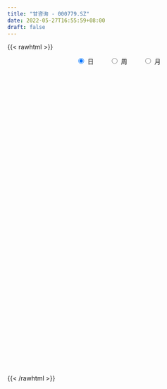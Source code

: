 ```yaml
---
title: "甘咨询 - 000779.SZ"
date: 2022-05-27T16:55:59+08:00
draft: false
---
```

{{< rawhtml >}}
    <div style="text-align: center">
        <label style="padding: 1rem;"><input style="margin-right: .5rem" type="radio" name="period" value="D" checked onclick="period_change(this)">日</label>
        <label style="padding: 1rem;"><input style="margin-right: .5rem" type="radio" name="period" value="W" onclick="period_change(this)">周</label>
        <label style="padding: 1rem;"><input style="margin-right: .5rem" type="radio" name="period" value="M" onclick="period_change(this)">月</label>
    </div>
    <div id="chart" style="height: 700px;"></div> 
    <script type="text/javascript">
        const D_v = [4722.0,4171.0,4763.0,5360.0,4354.0,5584.0,8598.82,7532.0,5325.0,8186.0,7122.7,8023.99,8959.46,5231.0,4430.02,4839.62,3644.82,3531.0,4898.0,8903.09,5762.38,5775.0,3138.0,3158.0,5980.62,4186.0,6551.95,31111.23,15394.23,9380.0,8413.96,7293.0,12846.0,6913.0,5080.0,3849.0,6217.0,5635.41,5129.0,5564.0,4967.0,10438.15,8320.63,9702.52,6840.51,11482.0,7128.01,5288.51,8687.0,4985.0,8188.0,6325.02,5328.0,5139.0,5483.02,4760.0,4878.0,27416.5,8146.0,5933.5,5403.55,4013.02,3221.12,5694.12,7155.5,6166.0,12817.5,7692.0,8766.51,13729.01,8859.12,6725.84,48317.62,69907.06,30051.41,30869.49,18449.92,24006.85,21297.67,14703.0,24098.5,28776.0,28823.0,16413.0,23153.0,12433.25,12180.0,13464.2,8096.26,10960.0,9710.46,14038.0,5415.41,4866.0,4649.0,5659.41,5599.0,5632.0,4043.29,3121.29,3760.0,2262.0,3772.0,3462.92,6497.0,4590.0,2625.0,4000.0,8244.03,4943.0,4015.2,4208.01,5538.0,15592.47,9832.35,8895.0,6177.0,3617.0,4426.0,6785.83,5960.0,5158.1,5375.0,4025.47,5322.25,4832.11,3947.0,5833.0,6880.0,4815.76,4637.0,7535.0,6755.0,14344.92,14714.27,22643.82,10106.32,17653.0,16980.0,18293.52,10214.0,12848.0,13865.0,14723.85,15183.71,12280.93,14413.53,26543.23,34679.12,47699.06,27506.16,24937.66,16354.33,18284.06,15938.47,18239.88,26745.76,17928.91,15129.49,22272.22,31217.8,93935.73,204894.44,104257.26,236159.1,150504.53,203263.66,168970.28,102808.36,78733.71,54213.39,76005.11,59423.19,40536.01,29310.71,56748.3,151302.8,102196.8,108627.63,82921.39,198190.2,181595.65,129149.57,114085.41,186122.53,128714.36,412977.4,254896.2,204728.27,134190.19,104872.65,68968.31,72615.6,83524.23,54310.74,46884.31,80761.7,118423.85,141443.44,105402.1,107572.31,295208.76,275856.53,224702.92,262853.59,217353.73,143318.17,172425.55,123542.16,131748.16,86488.1,60658.1,76609.26,121235.23,92195.58,97098.47,161346.36,199302.09,273183.68,195172.54,142879.17,108869.36,119943.6,94391.59,107401.0,91617.85,113697.05,73277.25,139075.27,136277.59,167120.63,132226.52,65096.04,183358.2,107952.79,103965.0,236634.07,363054.39,248723.52,153327.29,357319.69,230026.18,165305.99,136324.96,820425.33,31827.0,588210.55,382617.34,317967.47,406642.73]
const D_histogram = [0.0,-0.0018762393,-0.0060702816,-0.0089881133,-0.0084309451,-0.0063375011,-0.0008747941,0.0001739639,0.0008960407,0.0076212146,0.0152374461,0.0179812674,0.0118703834,0.0086268179,0.0099026547,0.0113690072,0.0128519904,0.0136001879,0.0163703233,0.0202252438,0.0143010817,0.0082691291,0.0011906201,-0.0042609668,-0.0032919244,-0.0059999716,-0.0038371688,0.0133993125,0.0110698069,-0.0002355109,-0.0076390408,-0.0134678426,-0.0313750935,-0.0322301087,-0.0299369524,-0.0282752684,-0.0308611021,-0.0282451854,-0.01988896,-0.0134329497,-0.0148575421,-0.0211130007,-0.0287439571,-0.0303897418,-0.0300431278,-0.0315882956,-0.0303371395,-0.0311588048,-0.0369946439,-0.0423921442,-0.0573461623,-0.0601446335,-0.051849578,-0.0350034498,-0.0199827632,-0.0100389756,-0.0050520322,0.0150852705,0.0289504493,0.0361770329,0.0381432127,0.0353459135,0.0321817432,0.0282419708,0.01566193,0.0167972287,0.0251548846,0.0266949161,0.0353073981,0.0459062718,0.0526227008,0.0551573113,0.0867210878,0.1033568475,0.0916594246,0.0792001922,0.0667360925,0.0496648128,0.0368693168,0.0267023509,0.0161022993,0.0025588866,-0.0082961721,-0.0156019205,-0.0381334366,-0.0478802867,-0.0585665305,-0.0640424796,-0.0632669861,-0.0527260743,-0.0569184384,-0.068719482,-0.0685598266,-0.0716045474,-0.0635713658,-0.0456801071,-0.0326545979,-0.029669005,-0.0203015923,-0.0143989055,-0.0109444524,-0.0066279416,0.0012086012,0.0025415764,0.0003607485,-0.0045471393,-0.0032385324,-0.0025620015,-0.015074802,-0.027506,-0.0264081626,-0.0136370658,-0.0056749759,0.009717473,0.020641785,0.019211365,0.0119829668,0.0084920641,0.0158036912,0.023085061,0.0299131491,0.0373073646,0.0382020033,0.0406324543,0.0387000919,0.0378753547,0.0351490574,0.0319318809,0.0316937845,0.0262432197,0.0177514947,0.0032910838,0.0030709232,0.0156098773,0.0277949869,0.0313980799,0.0236180989,0.0058665534,-0.0095596616,-0.0137634755,-0.0132342717,-0.0116506121,-0.0069097976,-0.0010610886,0.0070923766,0.0136941286,0.0202223637,0.0358888577,0.0519127374,0.0589060054,0.0469746707,0.0441218097,0.0380736762,0.0340821434,0.0302348572,0.0253343986,0.0301838061,0.0318867588,0.03081745,0.0267200039,0.0266220643,0.0825822326,0.0965283008,0.161685388,0.1747461375,0.1368401947,0.1433311889,0.1450735418,0.1044887745,0.0354344978,-0.0217594967,-0.0978280234,-0.1189748231,-0.1483522183,-0.1573977195,-0.0986216478,-0.0282724604,0.0016729618,0.0264184908,0.0337838802,0.0706359334,0.067717273,0.0768840044,0.0565937875,0.0621711955,0.1301147466,0.2013810849,0.1748086987,0.0757820834,0.0161330568,-0.0457390321,-0.0826824486,-0.1050668546,-0.1258475315,-0.1563721888,-0.1782840948,-0.1753737453,-0.1438946072,-0.0888113866,-0.0605474934,-0.0957476165,-0.06591584,-0.0165203998,0.0138674797,0.0683696204,0.1005116539,0.0886450085,0.0923724397,0.0524993414,-0.0203892866,-0.0539444512,-0.0909584975,-0.0928931384,-0.0865674344,-0.1083837905,-0.0902888225,-0.0498355214,0.0045390361,0.0571202981,0.0890983794,0.0616110043,0.0377192945,-0.0127465509,-0.0657068153,-0.0649740252,-0.0885518678,-0.1476273327,-0.169997346,-0.1665246087,-0.1358076364,-0.1486656342,-0.2056916484,-0.1714331372,-0.1062533,-0.0759213676,-0.0286433086,0.0721536855,0.1340383665,0.1775566153,0.1890082083,0.2157060118,0.2992082651,0.4209132845,0.5675200292,0.6550236383,0.5653854378,0.3783393641,0.1768352963,0.039608858,-0.0170410621]
const D_fast = [0.0,-0.0023452991,-0.0080569119,-0.0132217719,-0.01477234,-0.0142632712,-0.0090192627,-0.0079270137,-0.0069809268,0.0016495508,0.0130751437,0.0203142819,0.0171709937,0.0160841327,0.0198356333,0.0241442376,0.0288402183,0.0329884628,0.0398511791,0.0487624105,0.0464135188,0.0424488485,0.0356679945,0.029151166,0.0292972272,0.0250891871,0.0262926977,0.0468790072,0.0473169533,0.0359527577,0.0266394677,0.0174437052,-0.0083073191,-0.0172198615,-0.0224109433,-0.0278180764,-0.0381191855,-0.0425645652,-0.0391805799,-0.036082807,-0.0412217849,-0.0527554936,-0.0675724393,-0.0768156595,-0.0839798274,-0.0934220692,-0.099755198,-0.1083665644,-0.1234510645,-0.1394466008,-0.1687371595,-0.1865717891,-0.1912391281,-0.1831438623,-0.1731188665,-0.1656848228,-0.1619608875,-0.1380522671,-0.116949476,-0.1006786342,-0.0891766513,-0.083137472,-0.0782562065,-0.0751354862,-0.0838000445,-0.0784654387,-0.0638190616,-0.0556053011,-0.0381659696,-0.0160905279,0.0037815763,0.0201055146,0.073349563,0.1158245347,0.1270419679,0.1343827835,0.138602707,0.1339476305,0.1303694636,0.1268780854,0.1203036087,0.1073999177,0.094470816,0.0832645874,0.0511997121,0.0294827904,0.0041549139,-0.017331655,-0.0323729081,-0.0350135148,-0.0534354886,-0.0824164027,-0.099396704,-0.1203425616,-0.1282022215,-0.1217309895,-0.1168691298,-0.1213007881,-0.1170087735,-0.1147058131,-0.1139874731,-0.1113279477,-0.1031892546,-0.1012208853,-0.1033115261,-0.1093561987,-0.1088572249,-0.1088211944,-0.1251026954,-0.1444103933,-0.1499145967,-0.1405527662,-0.1340094203,-0.1161876032,-0.100102845,-0.0967304236,-0.1009630802,-0.1023309668,-0.0910684169,-0.0780157819,-0.0637094065,-0.0469883499,-0.0365432104,-0.0239546457,-0.0162119851,-0.0075678837,-0.0015069166,0.0032588771,0.0109442269,0.012054467,0.0080006156,-0.0056370243,-0.0050894541,0.0113519693,0.0304858256,0.0419384386,0.0400629823,0.0237780752,0.0059619447,-0.001682738,-0.0044621021,-0.0057910956,-0.0027777304,0.0028057064,0.0127322657,0.0227575499,0.0343413759,0.0589800844,0.0879821484,0.1097019177,0.1095142507,0.1176918421,0.1211621277,0.1256911307,0.1294025589,0.1308357,0.1432310589,0.1529057013,0.159540755,0.1621233098,0.1686808863,0.2452866128,0.2833647561,0.3889431903,0.4456904742,0.4419945801,0.4843183716,0.5223291099,0.5078665362,0.447670884,0.3850370153,0.2845114827,0.2336209773,0.1671555275,0.1187605964,0.1528812561,0.2161623285,0.2465259911,0.2778761428,0.2936875023,0.3481985388,0.3622091967,0.3905969292,0.3844551592,0.405575366,0.5060476037,0.6276592133,0.6447890018,0.5647079073,0.5090921449,0.435785298,0.3781712693,0.3295201497,0.2772775899,0.2076598854,0.1411769557,0.1002438689,0.0957493551,0.1286297292,0.1417567489,0.0826197217,0.0959725383,0.1412378785,0.1750926279,0.2466871737,0.3039571207,0.3142517274,0.3410722685,0.3143240056,0.236338056,0.1892967786,0.1295431079,0.1043851824,0.0890690278,0.0401567241,0.0356794864,0.0636739072,0.1191832237,0.1860445602,0.2402972363,0.2282126124,0.2137507262,0.160098243,0.0907112748,0.0752005587,0.0294847491,-0.066497549,-0.1313668989,-0.1695253137,-0.1727602505,-0.2227846568,-0.3312335831,-0.3398333563,-0.301216844,-0.2898652536,-0.2497480217,-0.1309126062,-0.0355183335,0.0523890691,0.1110927142,0.1917170206,0.3500213402,0.5769546807,0.8654414327,1.1167009513,1.1684091104,1.0759478776,0.9186526339,0.7913284102,0.7304182245]
const D_slow = [0.0,-0.0004690598,-0.0019866302,-0.0042336586,-0.0063413948,-0.0079257701,-0.0081444686,-0.0081009777,-0.0078769675,-0.0059716638,-0.0021623023,0.0023330145,0.0053006104,0.0074573148,0.0099329785,0.0127752303,0.0159882279,0.0193882749,0.0234808557,0.0285371667,0.0321124371,0.0341797194,0.0344773744,0.0334121327,0.0325891516,0.0310891587,0.0301298665,0.0334796946,0.0362471464,0.0361882686,0.0342785084,0.0309115478,0.0230677744,0.0150102472,0.0075260091,0.000457192,-0.0072580835,-0.0143193798,-0.0192916198,-0.0226498573,-0.0263642428,-0.031642493,-0.0388284822,-0.0464259177,-0.0539366996,-0.0618337735,-0.0694180584,-0.0772077596,-0.0864564206,-0.0970544566,-0.1113909972,-0.1264271556,-0.1393895501,-0.1481404125,-0.1531361033,-0.1556458472,-0.1569088553,-0.1531375377,-0.1458999253,-0.1368556671,-0.1273198639,-0.1184833856,-0.1104379498,-0.103377457,-0.0994619745,-0.0952626674,-0.0889739462,-0.0823002172,-0.0734733677,-0.0619967997,-0.0488411245,-0.0350517967,-0.0133715247,0.0124676871,0.0353825433,0.0551825913,0.0718666145,0.0842828177,0.0935001469,0.1001757346,0.1042013094,0.104841031,0.102766988,0.0988665079,0.0893331487,0.0773630771,0.0627214444,0.0467108245,0.030894078,0.0177125594,0.0034829498,-0.0136969207,-0.0308368773,-0.0487380142,-0.0646308556,-0.0760508824,-0.0842145319,-0.0916317831,-0.0967071812,-0.1003069076,-0.1030430207,-0.1047000061,-0.1043978558,-0.1037624617,-0.1036722746,-0.1048090594,-0.1056186925,-0.1062591929,-0.1100278934,-0.1169043934,-0.123506434,-0.1269157005,-0.1283344444,-0.1259050762,-0.1207446299,-0.1159417887,-0.112946047,-0.1108230309,-0.1068721081,-0.1011008429,-0.0936225556,-0.0842957145,-0.0747452136,-0.0645871001,-0.0549120771,-0.0454432384,-0.036655974,-0.0286730038,-0.0207495577,-0.0141887528,-0.0097508791,-0.0089281081,-0.0081603773,-0.004257908,0.0026908387,0.0105403587,0.0164448834,0.0179115218,0.0155216064,0.0120807375,0.0087721696,0.0058595165,0.0041320671,0.003866795,0.0056398891,0.0090634213,0.0141190122,0.0230912267,0.036069411,0.0507959123,0.06253958,0.0735700324,0.0830884515,0.0916089873,0.0991677017,0.1055013013,0.1130472528,0.1210189425,0.128723305,0.135403306,0.1420588221,0.1627043802,0.1868364554,0.2272578024,0.2709443367,0.3051543854,0.3409871827,0.3772555681,0.4033777617,0.4122363862,0.406796512,0.3823395061,0.3525958004,0.3155077458,0.2761583159,0.2515029039,0.2444347889,0.2448530293,0.251457652,0.2599036221,0.2775626054,0.2944919237,0.3137129248,0.3278613716,0.3434041705,0.3759328572,0.4262781284,0.4699803031,0.4889258239,0.4929590881,0.4815243301,0.4608537179,0.4345870043,0.4031251214,0.3640320742,0.3194610505,0.2756176142,0.2396439624,0.2174411157,0.2023042424,0.1783673382,0.1618883783,0.1577582783,0.1612251482,0.1783175533,0.2034454668,0.2256067189,0.2486998288,0.2618246642,0.2567273425,0.2432412298,0.2205016054,0.1972783208,0.1756364622,0.1485405146,0.1259683089,0.1135094286,0.1146441876,0.1289242621,0.151198857,0.1666016081,0.1760314317,0.172844794,0.1564180901,0.1401745838,0.1180366169,0.0811297837,0.0386304472,-0.003000705,-0.0369526141,-0.0741190226,-0.1255419347,-0.168400219,-0.194963544,-0.2139438859,-0.2211047131,-0.2030662917,-0.1695567001,-0.1251675462,-0.0779154942,-0.0239889912,0.0508130751,0.1560413962,0.2979214035,0.4616773131,0.6030236725,0.6976085135,0.7418173376,0.7517195521,0.7474592866]
const D_data = [['2021-05-18', 9.0709, 9.0905, 9.0024, 9.0905],['2021-05-19', 9.0709, 9.0611, 9.022, 9.159],['2021-05-20', 9.0709, 9.0122, 8.9828, 9.1003],['2021-05-21', 9.022, 9.0024, 8.9828, 9.0415],['2021-05-24', 9.0024, 9.0318, 8.9926, 9.0905],['2021-05-25', 9.0318, 9.0513, 9.0122, 9.0709],['2021-05-26', 9.159, 9.11, 9.0807, 9.2764],['2021-05-27', 9.1492, 9.0709, 9.0415, 9.159],['2021-05-28', 9.1296, 9.0709, 9.0415, 9.1394],['2021-05-31', 9.0709, 9.1688, 9.0709, 9.1883],['2021-06-01', 9.1785, 9.2275, 9.0905, 9.2275],['2021-06-02', 9.2373, 9.2079, 9.1296, 9.2666],['2021-06-03', 9.2079, 9.1003, 9.0905, 9.2177],['2021-06-04', 9.12, 9.12, 9.1, 9.16],['2021-06-07', 9.16, 9.18, 9.13, 9.2],['2021-06-08', 9.15, 9.2, 9.13, 9.2],['2021-06-09', 9.2, 9.22, 9.17, 9.24],['2021-06-10', 9.22, 9.23, 9.18, 9.25],['2021-06-11', 9.26, 9.28, 9.21, 9.29],['2021-06-15', 9.36, 9.33, 9.21, 9.43],['2021-06-16', 9.33, 9.22, 9.15, 9.33],['2021-06-17', 9.16, 9.2, 9.09, 9.24],['2021-06-18', 9.16, 9.16, 9.09, 9.21],['2021-06-21', 9.12, 9.15, 9.12, 9.21],['2021-06-22', 9.15, 9.22, 9.11, 9.26],['2021-06-23', 9.19, 9.17, 9.14, 9.24],['2021-06-24', 9.17, 9.23, 9.13, 9.24],['2021-06-25', 9.44, 9.48, 9.24, 9.66],['2021-06-28', 9.39, 9.29, 9.26, 9.4],['2021-06-29', 9.23, 9.15, 9.14, 9.24],['2021-06-30', 9.12, 9.15, 9.1, 9.19],['2021-07-01', 9.43, 9.13, 9.1, 9.43],['2021-07-02', 9.13, 8.9, 8.86, 9.16],['2021-07-05', 8.96, 9.04, 8.88, 9.08],['2021-07-06', 9.04, 9.06, 8.99, 9.11],['2021-07-07', 9.1, 9.04, 8.98, 9.1],['2021-07-08', 9.08, 8.96, 8.91, 9.08],['2021-07-09', 8.92, 9.0, 8.87, 9.01],['2021-07-12', 9.01, 9.08, 9.01, 9.14],['2021-07-13', 9.08, 9.08, 9.02, 9.13],['2021-07-14', 9.09, 8.98, 8.93, 9.09],['2021-07-15', 8.97, 8.88, 8.81, 9.07],['2021-07-16', 8.87, 8.8, 8.77, 8.93],['2021-07-19', 8.75, 8.82, 8.58, 8.87],['2021-07-20', 8.82, 8.81, 8.66, 8.92],['2021-07-21', 8.87, 8.75, 8.7, 8.91],['2021-07-22', 8.69, 8.75, 8.65, 8.77],['2021-07-23', 8.78, 8.69, 8.65, 8.78],['2021-07-26', 8.63, 8.57, 8.48, 8.65],['2021-07-27', 8.54, 8.5, 8.47, 8.6],['2021-07-28', 8.5, 8.27, 8.23, 8.51],['2021-07-29', 8.35, 8.31, 8.26, 8.38],['2021-07-30', 8.38, 8.4, 8.25, 8.41],['2021-08-02', 8.4, 8.52, 8.31, 8.57],['2021-08-03', 8.46, 8.54, 8.46, 8.6],['2021-08-04', 8.53, 8.51, 8.47, 8.6],['2021-08-05', 8.48, 8.46, 8.44, 8.55],['2021-08-06', 8.46, 8.7, 8.41, 8.95],['2021-08-09', 8.65, 8.71, 8.62, 8.79],['2021-08-10', 8.64, 8.69, 8.61, 8.72],['2021-08-11', 8.65, 8.66, 8.61, 8.69],['2021-08-12', 8.67, 8.61, 8.6, 8.67],['2021-08-13', 8.58, 8.6, 8.56, 8.65],['2021-08-16', 8.62, 8.58, 8.56, 8.68],['2021-08-17', 8.61, 8.43, 8.4, 8.64],['2021-08-18', 8.62, 8.57, 8.46, 8.62],['2021-08-19', 8.49, 8.69, 8.45, 8.74],['2021-08-20', 8.72, 8.64, 8.6, 8.73],['2021-08-23', 8.61, 8.77, 8.6, 8.78],['2021-08-24', 8.76, 8.87, 8.7, 8.87],['2021-08-25', 8.82, 8.9, 8.8, 8.9],['2021-08-26', 8.9, 8.91, 8.82, 8.92],['2021-08-27', 8.82, 9.42, 8.82, 9.45],['2021-08-30', 9.29, 9.44, 9.18, 9.98],['2021-08-31', 9.43, 9.18, 8.98, 9.43],['2021-09-01', 9.1, 9.18, 9.0, 9.34],['2021-09-02', 9.18, 9.18, 9.09, 9.25],['2021-09-03', 9.17, 9.1, 9.08, 9.24],['2021-09-06', 9.14, 9.12, 9.0, 9.17],['2021-09-07', 9.12, 9.13, 9.07, 9.17],['2021-09-08', 9.1, 9.1, 9.09, 9.17],['2021-09-09', 9.09, 9.02, 9.0, 9.17],['2021-09-10', 9.05, 9.0, 9.0, 9.18],['2021-09-13', 9.0, 9.0, 8.93, 9.07],['2021-09-14', 8.99, 8.72, 8.71, 9.0],['2021-09-15', 8.72, 8.77, 8.64, 8.8],['2021-09-16', 8.77, 8.67, 8.66, 8.87],['2021-09-17', 8.68, 8.65, 8.5, 8.76],['2021-09-22', 8.56, 8.67, 8.53, 8.69],['2021-09-23', 8.67, 8.78, 8.67, 8.81],['2021-09-24', 8.77, 8.57, 8.57, 8.79],['2021-09-27', 8.57, 8.38, 8.32, 8.64],['2021-09-28', 8.36, 8.44, 8.33, 8.44],['2021-09-29', 8.44, 8.33, 8.31, 8.44],['2021-09-30', 8.33, 8.42, 8.33, 8.43],['2021-10-08', 8.42, 8.56, 8.42, 8.58],['2021-10-11', 8.54, 8.54, 8.51, 8.64],['2021-10-12', 8.56, 8.42, 8.38, 8.56],['2021-10-13', 8.4, 8.5, 8.4, 8.54],['2021-10-14', 8.52, 8.47, 8.4, 8.52],['2021-10-15', 8.47, 8.44, 8.4, 8.49],['2021-10-18', 8.42, 8.45, 8.36, 8.46],['2021-10-19', 8.45, 8.51, 8.43, 8.55],['2021-10-20', 8.54, 8.44, 8.42, 8.54],['2021-10-21', 8.45, 8.38, 8.36, 8.48],['2021-10-22', 8.38, 8.31, 8.3, 8.43],['2021-10-25', 8.33, 8.36, 8.3, 8.37],['2021-10-26', 8.34, 8.34, 8.33, 8.39],['2021-10-27', 8.33, 8.12, 8.1, 8.42],['2021-10-28', 8.19, 8.02, 8.01, 8.19],['2021-10-29', 8.02, 8.12, 7.99, 8.15],['2021-11-01', 8.3, 8.27, 8.06, 8.3],['2021-11-02', 8.23, 8.24, 8.1, 8.31],['2021-11-03', 8.57, 8.38, 8.28, 8.57],['2021-11-04', 7.87, 8.39, 7.87, 8.5],['2021-11-05', 8.46, 8.26, 8.26, 8.46],['2021-11-08', 8.0, 8.16, 8.0, 8.29],['2021-11-09', 8.16, 8.17, 8.13, 8.22],['2021-11-10', 8.16, 8.31, 8.14, 8.31],['2021-11-11', 8.3, 8.35, 8.28, 8.36],['2021-11-12', 8.31, 8.39, 8.26, 8.42],['2021-11-15', 8.44, 8.45, 8.38, 8.45],['2021-11-16', 8.47, 8.41, 8.41, 8.51],['2021-11-17', 8.41, 8.46, 8.39, 8.49],['2021-11-18', 8.51, 8.43, 8.4, 8.51],['2021-11-19', 8.38, 8.46, 8.37, 8.48],['2021-11-22', 8.54, 8.45, 8.42, 8.54],['2021-11-23', 8.47, 8.45, 8.38, 8.47],['2021-11-24', 8.45, 8.5, 8.4, 8.52],['2021-11-25', 8.5, 8.44, 8.44, 8.5],['2021-11-26', 8.46, 8.38, 8.35, 8.46],['2021-11-29', 8.26, 8.25, 8.22, 8.38],['2021-11-30', 8.29, 8.39, 8.27, 8.45],['2021-12-01', 8.39, 8.59, 8.37, 8.6],['2021-12-02', 8.63, 8.67, 8.5, 8.72],['2021-12-03', 9.1, 8.63, 8.53, 9.1],['2021-12-06', 8.63, 8.5, 8.49, 8.67],['2021-12-07', 8.51, 8.32, 8.31, 8.6],['2021-12-08', 8.34, 8.26, 8.23, 8.38],['2021-12-09', 8.27, 8.34, 8.26, 8.37],['2021-12-10', 8.49, 8.38, 8.35, 8.49],['2021-12-13', 8.21, 8.39, 8.21, 8.44],['2021-12-14', 8.36, 8.44, 8.31, 8.45],['2021-12-15', 8.56, 8.48, 8.45, 8.57],['2021-12-16', 8.5, 8.55, 8.48, 8.57],['2021-12-17', 8.57, 8.58, 8.5, 8.61],['2021-12-20', 8.53, 8.63, 8.53, 8.7],['2021-12-21', 8.56, 8.83, 8.56, 8.86],['2021-12-22', 8.83, 8.96, 8.72, 9.0],['2021-12-23', 8.95, 8.96, 8.82, 9.1],['2021-12-24', 8.95, 8.76, 8.71, 8.99],['2021-12-27', 8.74, 8.88, 8.74, 8.91],['2021-12-28', 8.82, 8.86, 8.76, 8.9],['2021-12-29', 8.86, 8.9, 8.8, 8.93],['2021-12-30', 8.87, 8.92, 8.85, 8.95],['2021-12-31', 8.93, 8.92, 8.88, 9.0],['2022-01-04', 8.95, 9.08, 8.92, 9.14],['2022-01-05', 9.07, 9.1, 9.04, 9.13],['2022-01-06', 9.06, 9.11, 9.04, 9.16],['2022-01-07', 9.16, 9.1, 9.07, 9.3],['2022-01-10', 9.07, 9.18, 8.92, 9.54],['2022-01-11', 9.23, 10.1, 9.23, 10.1],['2022-01-12', 10.38, 9.86, 9.72, 11.0],['2022-01-13', 9.88, 10.85, 9.88, 10.85],['2022-01-14', 10.63, 10.58, 10.31, 11.58],['2022-01-17', 10.42, 10.04, 9.62, 10.54],['2022-01-18', 9.87, 10.67, 9.6, 10.89],['2022-01-19', 10.27, 10.8, 10.11, 10.8],['2022-01-20', 10.55, 10.32, 10.16, 10.65],['2022-01-21', 10.2, 9.78, 9.75, 10.2],['2022-01-24', 9.62, 9.65, 9.61, 9.95],['2022-01-25', 9.53, 9.06, 9.05, 9.64],['2022-01-26', 9.07, 9.45, 9.02, 9.54],['2022-01-27', 9.45, 9.15, 9.13, 9.47],['2022-01-28', 9.23, 9.22, 9.19, 9.41],['2022-02-07', 9.28, 10.14, 9.28, 10.14],['2022-02-08', 10.13, 10.62, 10.1, 10.67],['2022-02-09', 10.44, 10.41, 10.15, 10.52],['2022-02-10', 10.4, 10.54, 10.33, 10.82],['2022-02-11', 10.3, 10.47, 10.29, 10.72],['2022-02-14', 10.45, 11.04, 10.34, 11.52],['2022-02-15', 11.25, 10.73, 10.65, 11.49],['2022-02-16', 10.84, 11.0, 10.5, 11.05],['2022-02-17', 11.03, 10.7, 10.61, 11.12],['2022-02-18', 11.1, 11.08, 10.75, 11.71],['2022-02-21', 11.7, 12.19, 11.11, 12.19],['2022-02-22', 12.16, 12.8, 11.74, 13.41],['2022-02-23', 12.41, 11.91, 11.75, 12.41],['2022-02-24', 11.63, 10.83, 10.72, 11.84],['2022-02-25', 11.05, 11.0, 10.88, 11.59],['2022-02-28', 11.03, 10.7, 10.51, 11.22],['2022-03-01', 10.7, 10.76, 10.63, 10.87],['2022-03-02', 10.62, 10.77, 10.46, 10.78],['2022-03-03', 10.76, 10.64, 10.18, 10.78],['2022-03-04', 10.5, 10.32, 10.27, 10.58],['2022-03-07', 10.29, 10.2, 10.15, 10.46],['2022-03-08', 10.32, 10.36, 10.1, 10.48],['2022-03-09', 10.31, 10.72, 10.05, 10.8],['2022-03-10', 10.73, 11.19, 10.62, 11.19],['2022-03-11', 10.98, 11.05, 10.65, 11.25],['2022-03-14', 10.97, 10.2, 10.19, 11.1],['2022-03-15', 10.1, 10.96, 9.83, 11.22],['2022-03-16', 11.04, 11.41, 10.33, 11.54],['2022-03-17', 11.24, 11.41, 11.05, 11.7],['2022-03-18', 11.4, 12.0, 11.22, 12.54],['2022-03-21', 12.0, 12.05, 11.75, 12.23],['2022-03-22', 11.9, 11.66, 11.37, 11.9],['2022-03-23', 11.55, 11.94, 11.39, 12.24],['2022-03-24', 11.94, 11.39, 11.39, 12.04],['2022-03-25', 11.46, 10.72, 10.67, 11.46],['2022-03-28', 10.72, 10.93, 10.54, 11.07],['2022-03-29', 10.93, 10.67, 10.6, 10.99],['2022-03-30', 10.7, 10.96, 10.7, 11.26],['2022-03-31', 11.19, 11.03, 11.01, 11.57],['2022-04-01', 10.94, 10.58, 10.51, 10.97],['2022-04-06', 10.6, 11.01, 10.53, 11.2],['2022-04-07', 11.05, 11.41, 10.91, 11.68],['2022-04-08', 11.41, 11.84, 11.31, 11.99],['2022-04-11', 11.93, 12.15, 11.51, 13.0],['2022-04-12', 11.87, 12.2, 11.57, 12.58],['2022-04-13', 11.8, 11.55, 11.32, 11.86],['2022-04-14', 11.46, 11.52, 11.15, 11.68],['2022-04-15', 11.52, 11.02, 10.95, 11.88],['2022-04-18', 10.6, 10.7, 10.46, 11.17],['2022-04-19', 10.56, 11.2, 10.45, 11.25],['2022-04-20', 11.25, 10.79, 10.63, 11.25],['2022-04-21', 10.72, 10.04, 10.0, 10.72],['2022-04-22', 9.98, 10.16, 9.81, 10.46],['2022-04-25', 9.89, 10.3, 9.87, 10.76],['2022-04-26', 10.3, 10.61, 10.08, 10.75],['2022-04-27', 10.35, 9.99, 9.55, 10.39],['2022-04-28', 9.55, 9.09, 8.99, 9.75],['2022-04-29', 9.12, 10.0, 9.11, 10.0],['2022-05-05', 10.0, 10.52, 9.98, 10.96],['2022-05-06', 10.12, 10.24, 10.01, 10.64],['2022-05-09', 10.51, 10.59, 10.3, 10.73],['2022-05-10', 10.49, 11.65, 10.4, 11.65],['2022-05-11', 12.0, 11.66, 11.32, 12.78],['2022-05-12', 11.51, 11.82, 11.34, 11.99],['2022-05-13', 11.65, 11.7, 11.61, 11.95],['2022-05-16', 11.5, 12.15, 11.5, 12.87],['2022-05-17', 12.21, 13.37, 12.01, 13.37],['2022-05-18', 14.34, 14.71, 14.06, 14.71],['2022-05-19', 15.98, 16.18, 15.65, 16.18],['2022-05-20', 17.8, 16.62, 14.56, 17.8],['2022-05-23', 14.96, 14.96, 14.96, 14.96],['2022-05-24', 13.46, 13.46, 13.46, 14.65],['2022-05-25', 12.74, 12.55, 12.38, 13.07],['2022-05-26', 12.53, 12.63, 12.46, 13.06],['2022-05-27', 12.39, 13.23, 12.31, 13.51]]
const W_v = [264422.15,240760.87,183595.29,132369.05,143633.79,149298.12,220359.32,73404.91,131968.37,122957.42,110838.33,109212.31,65675.84,84265.21,55092.62,79965.89,164073.63,80078.61,75322.6,71637.88,70538.44,78938.24,92331.57,55177.95,64673.77,50654.69,176462.24,100167.46,163229.74,245134.05,101996.57,127451.96,86036.43,230890.89,406366.36,191415.73,117812.34,158912.67,158230.98,90734.48,66001.18,66410.31,48458.84,40455.6,41710.06,36392.9,51868.24,55485.33,68799.88,88111.67,58216.78,16699.18,10174.82,50669.21,52293.94,52351.82,36854.92,250072.98,578762.13,330040.94,165581.78,298635.67,133646.37,105500.28,132325.7,237123.62,135601.37,146024.75,226783.82,276213.27,174193.22,119197.53,80767.87,74781.78,103607.56,34808.19,78583.27,61612.44,58301.26,92206.61,82851.72,136633.04,187983.45,221591.04,213843.73,253379.69,315879.09,194806.75,204643.77,131264.36,129501.15,36624.83,89649.72,57699.65,76690.99,57750.72,37004.89,81647.35,73677.41,69489.82,164146.27,126084.2,99879.67,88591.04,51571.86,76499.62,154556.51,170575.67,104060.67,96288.19,97471.05,65217.82,58661.3,7944.0,45970.87,65317.83,45986.55,33738.74,39044.32,37249.42,29746.89,34929.93,38337.07,48332.24,45485.87,96384.51,50691.94,101115.34,56965.93,49930.74,77451.78,52762.27,101197.43,115828.47,377547.12,147999.31,115839.67,111114.52,228270.89,213751.33,306833.25,966953.54,266907.92,220475.34,249880.44,236950.31,105211.12,116527.12,190939.94,172374.6,61612.0,138895.52,413908.94,288563.5,152785.29,96149.88,119486.03,221864.15,287127.7,127504.04,94499.1,76677.19,37276.74,30728.25,24451.19,6686.0,45600.31,45027.63,38629.16,46951.7,49484.21,49258.32,43042.36,46530.39,107905.63,381328.59,152595.64,43397.35,65823.6,54548.33,46880.08,36697.84,29338.01,19861.0,15051.0,42538.55,33202.75,31174.47,49025.6,37269.42,31254.58,19995.83,59514.72,99298.1,79017.15,14287.7,39389.55,25469.84,31393.82,37523.15,21343.46,23578.47,50987.8,53327.19,27694.41,34418.78,40441.55,33513.02,47676.52,26717.19,39525.12,86398.1,173284.73,117698.17,77643.45,28766.72,28968.41,5659.41,22155.58,20583.92,23827.23,44065.83,26965.83,24712.93,26112.76,65993.01,73246.84,68901.49,150841.1,93754.4,82076.38,670464.33,704280.5399999999,259488.41,501796.92,809143.36,1135506.4199999999,384291.53,492915.4,1166194.1100000001,788387.77,437186.27,457746.92,840048.35,480384.74,639796.05,291310.99,1105704.27,1709402.1499999999,1727265.0900000001]
const W_histogram = [0.0,-0.0368419373,-0.0722838206,-0.0967015169,-0.1064676806,-0.1112928507,-0.186204756,-0.2195054329,-0.2856801638,-0.3858256432,-0.4424346762,-0.4228204267,-0.4310491508,-0.3479103715,-0.3141095253,-0.3503814803,-0.2761216607,-0.1989235304,-0.1478300109,-0.0804677483,-0.021866192,0.0388350478,0.0463744629,0.0475720369,0.041496397,0.044200494,0.1039977713,0.1468771899,0.2177836968,0.2883036874,0.3080171697,0.3066461689,0.3095314733,0.3404632518,0.4521428051,0.4539330492,0.423804732,0.4423582205,0.3770352603,0.2829373016,0.1763360748,0.0364901608,-0.050121618,-0.1299450669,-0.1729277748,-0.1751876706,-0.2001111821,-0.1993844198,-0.1665544229,-0.2086156989,-0.3417663766,-0.3843756378,-0.3689954331,-0.2878904332,-0.1729256178,-0.1148100692,-0.0120590698,0.0077744027,-0.0272905047,-0.078010047,-0.181908997,-0.236474049,-0.251721284,-0.3477315791,-0.4023640354,-0.3841973663,-0.3267132649,-0.253727687,-0.1318095382,-0.0015537277,0.0790230561,0.1140704464,0.1122359139,0.1295891411,0.1227917598,0.1315342775,0.1511286699,0.1424383122,0.1523670624,0.151240602,0.1685029396,0.2091165768,0.2486461734,0.2623744297,0.2992076594,0.3828755232,0.5162497985,0.5851805524,0.6100165912,0.5695569214,0.4796319425,0.3566951859,0.241813612,0.1293280216,0.0564165305,-0.0086038493,-0.1033429114,-0.155921965,-0.1539924316,-0.1313880843,-0.040506445,0.0066967535,0.0227825923,0.0453175917,0.0475081959,0.0192381714,0.1025831887,0.1232588449,0.1020453315,0.0866819464,0.0774629743,0.0592937731,0.0163443663,-0.0199412559,-0.0332419178,-0.0869354658,-0.1229710232,-0.1507664979,-0.1878317501,-0.2358281846,-0.2514059956,-0.2533924287,-0.2368099515,-0.1995499513,-0.163317213,-0.1180171991,-0.0810034126,-0.0353291732,-0.0133949993,-0.0349334386,-0.1074892022,-0.1267907036,-0.0770660003,-0.0870527404,0.0342437121,0.0321760982,0.0346355743,0.0709442727,0.0445960862,0.1088989968,0.2039182283,0.2359394602,0.2037754438,0.1956676181,0.1576636438,0.0919349672,0.0395385562,0.0081553689,0.0234080664,0.006468965,-0.0216564939,-0.0071829927,0.0682140561,0.0746552744,0.0567243978,0.0561732583,0.0495620177,0.0805994807,0.1009468751,0.0933222903,0.072092119,0.0120632367,-0.0210843795,-0.0680680579,-0.0823876323,-0.0827877392,-0.0798760654,-0.1104567055,-0.1264472029,-0.1184328732,-0.1130090148,-0.0911241179,-0.0904618828,-0.086063127,-0.026286058,-0.0391506992,-0.0718102872,-0.0993850423,-0.1333389803,-0.1386132505,-0.1290653439,-0.1260433355,-0.1432243696,-0.1437358847,-0.1040951069,-0.0692273486,-0.0284083913,-0.0046648707,0.027123365,0.0478603048,0.0492360677,0.0532830506,0.0898903112,0.1272957919,0.1042511043,0.0786345203,0.0681793617,0.0470130493,0.0376216539,0.0347790508,0.0431882282,0.0402416001,0.0583198936,0.0310596862,0.0201364302,0.0008342797,-0.0169660607,-0.0443404827,-0.0385272585,-0.0376566537,-0.0309093253,0.0264632332,0.0422993957,0.0452146691,0.0238210868,0.0054891478,-0.0144425693,-0.0157921027,-0.0219805379,-0.0314655734,-0.0462769764,-0.0424851014,-0.0277731731,-0.0107537497,-0.0027283588,0.0203050898,0.0195827357,0.0326818873,0.0524065697,0.0738542078,0.0963654649,0.2011066272,0.20593456,0.1627326007,0.2068302247,0.2620191531,0.2766354188,0.2261342103,0.2269334877,0.2733676751,0.2030343326,0.135489735,0.1622697889,0.1136562659,0.0175241586,-0.0587198493,-0.092840645,-0.0207016063,0.3351136903,0.3189907655]
const W_fast = [0.0,-0.0460524217,-0.09956526,-0.1481583356,-0.1845414194,-0.2171898022,-0.3386528965,-0.4268299316,-0.5644247035,-0.7610265937,-0.9282442957,-1.0143351529,-1.1303261647,-1.1341649783,-1.1788915134,-1.3027588385,-1.2975294341,-1.2700621863,-1.2559261696,-1.208680844,-1.1555458357,-1.0851358339,-1.0660028031,-1.0529122199,-1.0486137605,-1.0348595401,-0.9490628199,-0.8694641038,-0.7441116727,-0.6015157603,-0.5047979855,-0.4295074442,-0.3492392714,-0.23319168,-0.0084764254,0.106797081,0.1826199468,0.3117629905,0.3406988453,0.317335212,0.2548180039,0.1240946301,0.0249524468,-0.0873572688,-0.1735719205,-0.2196287339,-0.2945800409,-0.3436993836,-0.3525079924,-0.4467231931,-0.665315465,-0.8040186356,-0.8808872892,-0.8717548976,-0.8000214866,-0.7706084553,-0.6708722233,-0.6490951502,-0.6909826837,-0.7612047378,-0.910580937,-1.0242645013,-1.1024420573,-1.2853852472,-1.4406087123,-1.5184913848,-1.5426855996,-1.5331319434,-1.4441661792,-1.3142988007,-1.2139662528,-1.1504012509,-1.1241768049,-1.0744262925,-1.0505257339,-1.0088996468,-0.9515230869,-0.9246038666,-0.8765833508,-0.8398996606,-0.7805115881,-0.6876188067,-0.5859276667,-0.506605803,-0.3949706585,-0.2155839139,0.046852811,0.262078703,0.4394188896,0.5413484502,0.5713314569,0.5375684968,0.4831403259,0.4029867409,0.3441793824,0.2770080403,0.1564332503,0.0648737055,0.028305131,0.0180624572,0.0988174853,0.1476948722,0.1694763591,0.2033407564,0.2174084095,0.1939479279,0.3029387423,0.3544291098,0.3587269293,0.3650340308,0.3751808022,0.3718350443,0.3329717291,0.291700793,0.2700896516,0.1946622372,0.127883924,0.0623968248,-0.0216263649,-0.1285798455,-0.2070091555,-0.2723436957,-0.3149637065,-0.327591194,-0.332187759,-0.3163920448,-0.2996291116,-0.2627871654,-0.2442017414,-0.2744735403,-0.3739016045,-0.4249007818,-0.3944425785,-0.4261925038,-0.2963351232,-0.2903587126,-0.2792403429,-0.2251955763,-0.2403947413,-0.1488670815,-0.0028682929,0.088137804,0.1069176486,0.1477267274,0.149138664,0.1063937293,0.0638819573,0.0345376123,0.0556423264,0.0403204662,0.0067808838,0.0194586369,0.1119091996,0.1370142366,0.1332644594,0.1467566344,0.1525358982,0.2037232314,0.2493073446,0.2650133324,0.2618061909,0.2047931177,0.1663744066,0.1023737138,0.0674572313,0.0463601896,0.0293028471,-0.0288919694,-0.0764942675,-0.0980881562,-0.1209165515,-0.121812684,-0.1437659196,-0.1608829456,-0.1076773911,-0.1303297071,-0.1809418669,-0.2333628825,-0.3006515656,-0.3405791485,-0.3632975778,-0.3917864033,-0.4447735298,-0.481219016,-0.467602015,-0.4500410939,-0.4163242343,-0.3937469314,-0.3551778545,-0.3224758385,-0.3087910587,-0.2914233131,-0.2323434747,-0.163114046,-0.1600959575,-0.1660539114,-0.1594642296,-0.1688772797,-0.1688632616,-0.1630111021,-0.1438048676,-0.1366910957,-0.1040328288,-0.1235281146,-0.1294172631,-0.1485108437,-0.1705526992,-0.2090122419,-0.2128308323,-0.2213743909,-0.2223543939,-0.158366027,-0.1319550157,-0.117736075,-0.1331743855,-0.1501340376,-0.173676397,-0.1789739561,-0.1906575257,-0.2080089546,-0.2343896017,-0.2412190021,-0.2334503671,-0.219119381,-0.2117760799,-0.1836663588,-0.179493029,-0.1582234056,-0.1253970807,-0.0854858907,-0.0388832674,0.1161345517,0.1724461245,0.1699273154,0.2657324956,0.3864262123,0.4702013326,0.4762336767,0.533766326,0.6485424322,0.6289676728,0.595295509,0.6626430101,0.6424435536,0.550692486,0.4597685157,0.4024375588,0.4694011959,0.908994915,0.9726196817]
const W_slow = [0.0,-0.0092104843,-0.0272814395,-0.0514568187,-0.0780737388,-0.1058969515,-0.1524481405,-0.2073244987,-0.2787445397,-0.3752009505,-0.4858096195,-0.5915147262,-0.6992770139,-0.7862546068,-0.8647819881,-0.9523773582,-1.0214077734,-1.071138656,-1.1080961587,-1.1282130957,-1.1336796437,-1.1239708818,-1.112377266,-1.1004842568,-1.0901101576,-1.0790600341,-1.0530605912,-1.0163412938,-0.9618953695,-0.8898194477,-0.8128151553,-0.736153613,-0.6587707447,-0.5736549318,-0.4606192305,-0.3471359682,-0.2411847852,-0.1305952301,-0.036336415,0.0343979104,0.0784819291,0.0876044693,0.0750740648,0.0425877981,-0.0006441456,-0.0444410633,-0.0944688588,-0.1443149638,-0.1859535695,-0.2381074942,-0.3235490884,-0.4196429978,-0.5118918561,-0.5838644644,-0.6270958688,-0.6557983861,-0.6588131536,-0.6568695529,-0.6636921791,-0.6831946908,-0.7286719401,-0.7877904523,-0.8507207733,-0.9376536681,-1.0382446769,-1.1342940185,-1.2159723347,-1.2794042564,-1.312356641,-1.3127450729,-1.2929893089,-1.2644716973,-1.2364127188,-1.2040154336,-1.1733174936,-1.1404339243,-1.1026517568,-1.0670421787,-1.0289504132,-0.9911402626,-0.9490145277,-0.8967353835,-0.8345738402,-0.7689802327,-0.6941783179,-0.5984594371,-0.4693969875,-0.3231018494,-0.1705977016,-0.0282084712,0.0916995144,0.1808733109,0.2413267139,0.2736587193,0.2877628519,0.2856118896,0.2597761617,0.2207956705,0.1822975626,0.1494505415,0.1393239303,0.1409981187,0.1466937667,0.1580231647,0.1699002136,0.1747097565,0.2003555537,0.2311702649,0.2566815978,0.2783520844,0.2977178279,0.3125412712,0.3166273628,0.3116420488,0.3033315694,0.2815977029,0.2508549471,0.2131633227,0.1662053852,0.107248339,0.0443968401,-0.0189512671,-0.0781537549,-0.1280412428,-0.168870546,-0.1983748458,-0.2186256989,-0.2274579922,-0.2308067421,-0.2395401017,-0.2664124023,-0.2981100782,-0.3173765782,-0.3391397633,-0.3305788353,-0.3225348108,-0.3138759172,-0.296139849,-0.2849908275,-0.2577660783,-0.2067865212,-0.1478016562,-0.0968577952,-0.0479408907,-0.0085249798,0.014458762,0.0243434011,0.0263822433,0.0322342599,0.0338515012,0.0284373777,0.0266416295,0.0436951436,0.0623589622,0.0765400616,0.0905833762,0.1029738806,0.1231237508,0.1483604695,0.1716910421,0.1897140719,0.192729881,0.1874587861,0.1704417717,0.1498448636,0.1291479288,0.1091789124,0.0815647361,0.0499529354,0.0203447171,-0.0079075367,-0.0306885661,-0.0533040368,-0.0748198186,-0.0813913331,-0.0911790079,-0.1091315797,-0.1339778403,-0.1673125853,-0.201965898,-0.2342322339,-0.2657430678,-0.3015491602,-0.3374831314,-0.3635069081,-0.3808137453,-0.3879158431,-0.3890820607,-0.3823012195,-0.3703361433,-0.3580271264,-0.3447063637,-0.3222337859,-0.2904098379,-0.2643470619,-0.2446884318,-0.2276435913,-0.215890329,-0.2064849155,-0.1977901528,-0.1869930958,-0.1769326958,-0.1623527224,-0.1545878008,-0.1495536933,-0.1493451234,-0.1535866385,-0.1646717592,-0.1743035738,-0.1837177372,-0.1914450686,-0.1848292603,-0.1742544113,-0.1629507441,-0.1569954724,-0.1556231854,-0.1592338277,-0.1631818534,-0.1686769879,-0.1765433812,-0.1881126253,-0.1987339007,-0.2056771939,-0.2083656314,-0.2090477211,-0.2039714486,-0.1990757647,-0.1909052929,-0.1778036504,-0.1593400985,-0.1352487323,-0.0849720755,-0.0334884355,0.0071947147,0.0589022709,0.1244070592,0.1935659139,0.2500994664,0.3068328384,0.3751747571,0.4259333403,0.459805774,0.5003732212,0.5287872877,0.5331683274,0.518488365,0.4952782038,0.4901028022,0.5738812248,0.6536289162]
const W_data = [['2017-02-17', 18.9931, 18.406, 18.2984, 19.6194],['2017-02-24', 18.2005, 17.8287, 17.3883, 18.3962],['2017-03-03', 17.8385, 17.6036, 17.3394, 18.0733],['2017-03-10', 17.584, 17.5058, 17.4666, 17.907],['2017-03-17', 17.4764, 17.5058, 17.2416, 17.6917],['2017-03-24', 17.5547, 17.4275, 17.3296, 17.907],['2017-03-31', 17.4568, 16.1945, 15.4411, 17.8972],['2017-04-07', 16.2043, 16.2337, 15.7934, 16.8012],['2017-04-14', 16.2924, 15.3139, 15.2649, 16.312],['2017-04-21', 15.0007, 14.1201, 13.9929, 15.4607],['2017-04-28', 14.1201, 13.8461, 13.1122, 14.1201],['2017-05-05', 13.8754, 14.2766, 13.807, 14.9225],['2017-05-12', 14.2081, 13.5232, 13.3177, 14.3354],['2017-05-19', 13.5134, 14.4528, 13.3079, 14.9616],['2017-05-26', 14.5115, 13.7678, 13.5819, 14.5311],['2017-06-02', 13.7972, 12.4859, 12.0163, 13.9244],['2017-06-09', 12.5447, 13.5819, 12.4272, 13.9831],['2017-06-16', 13.484, 13.6895, 12.9263, 13.6993],['2017-06-23', 13.8167, 13.4155, 13.2101, 14.0712],['2017-06-30', 13.4155, 13.6895, 13.0731, 13.7972],['2017-07-07', 13.6406, 13.7189, 13.5525, 13.8559],['2017-07-14', 13.6993, 13.9146, 13.4547, 14.6093],['2017-07-21', 13.9831, 13.3079, 12.8089, 13.9831],['2017-07-28', 13.259, 13.1318, 13.0046, 13.4058],['2017-08-04', 13.122, 12.9067, 12.5936, 13.2688],['2017-08-11', 12.848, 12.8871, 12.7991, 13.1905],['2017-08-18', 12.8969, 13.6797, 12.8969, 14.2571],['2017-08-25', 13.6993, 13.6993, 13.4351, 13.807],['2017-09-01', 13.7091, 14.3647, 13.7091, 14.3647],['2017-09-08', 14.306, 14.8148, 14.306, 15.4411],['2017-09-15', 14.8148, 14.5408, 14.4723, 14.9714],['2017-09-22', 14.4332, 14.4626, 14.306, 15.2649],['2017-09-29', 14.4038, 14.668, 14.0418, 14.9029],['2017-10-13', 14.9714, 15.2845, 14.9029, 16.0282],['2017-10-20', 15.3139, 16.9284, 15.2747, 17.3688],['2017-10-27', 16.7327, 16.1652, 16.0086, 16.9578],['2017-11-03', 16.0673, 15.9988, 15.6857, 16.6153],['2017-11-10', 15.8521, 16.8991, 15.6955, 17.1241],['2017-11-17', 16.8991, 16.038, 15.4019, 17.3688],['2017-11-24', 15.8912, 15.5096, 15.0399, 16.449],['2017-12-01', 15.3726, 15.0007, 14.5898, 15.5291],['2017-12-08', 14.9029, 14.0124, 13.621, 14.9029],['2017-12-15', 13.9537, 14.0712, 13.758, 14.2864],['2017-12-22', 14.0516, 13.6406, 13.5036, 14.2571],['2017-12-29', 13.5721, 13.6504, 13.1611, 13.6895],['2018-01-05', 13.7287, 13.895, 13.621, 14.0222],['2018-01-12', 13.7776, 13.3764, 13.2101, 13.8852],['2018-01-19', 13.396, 13.4547, 12.7306, 13.4743],['2018-01-26', 13.3862, 13.7776, 13.1416, 13.9537],['2018-02-02', 13.8167, 12.6327, 12.4272, 14.3549],['2018-02-09', 12.5251, 10.754, 10.4506, 12.8774],['2018-02-14', 10.8714, 11.0671, 10.7637, 11.3019],['2018-02-23', 11.2432, 11.3509, 11.1454, 11.3998],['2018-03-02', 11.4291, 12.0945, 11.4194, 12.3979],['2018-03-09', 12.0848, 12.7795, 11.9771, 12.8774],['2018-03-16', 12.7306, 12.3294, 12.212, 12.9165],['2018-03-23', 12.3294, 13.1807, 12.2315, 13.2101],['2018-08-24', 11.8597, 12.3783, 10.4017, 12.3783],['2018-08-31', 13.2198, 11.5466, 11.1258, 14.2864],['2018-09-07', 11.5466, 10.979, 10.617, 12.4077],['2018-09-14', 10.842, 9.6874, 9.6874, 10.8616],['2018-09-21', 9.6678, 9.5993, 9.1981, 10.6659],['2018-09-28', 9.7265, 9.5895, 9.2862, 10.2745],['2018-10-12', 9.2862, 7.9065, 7.6129, 9.4917],['2018-10-19', 7.9945, 7.5738, 7.2509, 8.1609],['2018-10-26', 7.7695, 7.9162, 7.7205, 8.8067],['2018-11-02', 7.8282, 8.1609, 7.6618, 8.2489],['2018-11-09', 8.1413, 8.2979, 8.063, 8.6012],['2018-11-16', 8.3174, 9.1003, 8.1413, 9.5699],['2018-11-23', 9.1198, 9.6482, 9.1198, 10.6268],['2018-11-30', 9.5406, 9.4427, 9.1198, 10.0299],['2018-12-07', 9.7363, 9.0807, 9.0611, 10.1571],['2018-12-14', 9.0807, 8.6208, 8.5914, 9.1492],['2018-12-21', 8.5229, 8.8263, 8.4153, 9.1198],['2018-12-28', 8.7969, 8.4838, 8.1315, 9.0024],['2019-01-04', 8.4936, 8.6208, 8.3272, 8.8067],['2019-01-11', 8.6991, 8.7871, 8.5719, 8.9535],['2019-01-18', 8.7871, 8.4251, 8.3272, 8.9241],['2019-01-25', 8.4251, 8.6306, 8.3762, 8.8067],['2019-02-01', 8.611, 8.4936, 7.9652, 8.8752],['2019-02-15', 8.5914, 8.7578, 8.4153, 8.885],['2019-02-22', 9.0024, 9.2275, 8.7969, 9.2862],['2019-03-01', 9.296, 9.4917, 9.2764, 9.6384],['2019-03-08', 9.521, 9.4036, 9.3938, 10.0592],['2019-03-15', 9.4134, 9.9516, 9.3547, 10.2745],['2019-03-22', 10.0886, 11.0475, 9.9516, 11.1062],['2019-03-29', 11.4389, 12.5447, 11.2432, 13.0731],['2019-04-04', 12.6229, 12.6719, 12.349, 12.8969],['2019-04-12', 12.6034, 12.8186, 12.5251, 13.9146],['2019-04-19', 12.9165, 12.4174, 12.0848, 12.985],['2019-04-26', 12.3196, 11.8695, 11.4683, 12.7208],['2019-04-30', 11.7423, 11.2334, 10.9595, 11.8303],['2019-05-10', 10.7833, 10.9595, 10.2256, 11.3313],['2019-05-17', 10.9497, 10.5583, 10.3528, 11.1258],['2019-05-24', 10.5485, 10.6659, 10.0299, 10.9986],['2019-05-31', 10.6659, 10.4506, 10.2745, 10.7344],['2019-06-06', 10.4213, 9.6384, 9.4623, 10.4213],['2019-06-14', 9.521, 9.6972, 9.521, 10.6463],['2019-06-21', 9.8048, 10.1473, 9.4623, 10.2256],['2019-06-28', 10.1962, 10.3821, 10.1179, 10.4604],['2019-07-05', 10.4702, 11.4976, 10.2451, 11.7423],['2019-07-12', 11.3704, 11.3313, 10.6659, 11.4291],['2019-07-19', 11.3509, 11.1454, 11.0964, 11.7325],['2019-07-26', 11.2041, 11.3802, 10.7148, 11.5661],['2019-08-02', 11.2824, 11.253, 11.1747, 11.5661],['2019-08-09', 11.2628, 10.8518, 10.7344, 11.4879],['2019-08-16', 11.0867, 12.4762, 11.0084, 12.5936],['2019-08-23', 12.5055, 12.0945, 12.0652, 12.8186],['2019-08-30', 11.9673, 11.6933, 11.6542, 12.2022],['2019-09-06', 11.4487, 11.7814, 11.4487, 12.2511],['2019-09-12', 11.889, 11.8988, 11.8205, 12.2315],['2019-09-20', 11.938, 11.8108, 11.7716, 12.1826],['2019-09-27', 11.801, 11.4096, 11.1454, 11.8401],['2019-09-30', 11.2334, 11.3215, 11.2334, 11.527],['2019-10-11', 11.2334, 11.4976, 11.1356, 11.6444],['2019-10-18', 11.2726, 10.8029, 10.7735, 11.4976],['2019-10-25', 10.7442, 10.7344, 10.4213, 10.9692],['2019-11-01', 10.6855, 10.5876, 10.4506, 10.9105],['2019-11-08', 10.6365, 10.1864, 10.0886, 10.6365],['2019-11-15', 10.206, 9.6678, 9.5895, 10.206],['2019-11-22', 9.658, 9.7167, 9.5895, 10.0005],['2019-11-29', 9.7167, 9.6384, 9.5797, 9.8537],['2019-12-06', 9.6287, 9.7069, 9.2862, 9.7559],['2019-12-13', 9.7461, 9.9222, 9.6972, 9.9614],['2019-12-20', 9.932, 9.9418, 9.8537, 10.1962],['2019-12-27', 9.9418, 10.1375, 9.7167, 10.6952],['2020-01-03', 10.1081, 10.1473, 9.8146, 10.206],['2020-01-10', 10.2451, 10.4017, 10.0396, 10.5778],['2020-01-17', 10.3234, 10.2353, 10.1571, 10.4995],['2020-01-23', 10.2451, 9.6384, 9.4917, 10.5289],['2020-02-07', 8.6795, 8.6501, 7.9065, 8.7088],['2020-02-14', 8.6599, 8.9339, 8.5621, 9.0513],['2020-02-21', 8.9241, 9.7559, 8.9241, 10.2353],['2020-02-28', 9.7363, 9.0024, 8.9633, 10.0396],['2020-03-06', 9.1198, 10.8812, 9.1198, 11.8401],['2020-03-13', 10.6659, 9.6384, 9.1003, 10.6855],['2020-03-20', 9.7069, 9.6776, 9.1883, 9.9418],['2020-03-27', 9.3938, 10.206, 9.11, 10.2549],['2020-04-03', 10.1277, 9.4525, 9.4036, 10.7344],['2020-04-10', 9.5699, 10.7148, 9.4525, 11.116],['2020-04-17', 10.7148, 11.6248, 10.4506, 11.6248],['2020-04-24', 12.4762, 11.3313, 11.0867, 14.0712],['2020-04-30', 11.1552, 10.6855, 10.2745, 11.3606],['2020-05-08', 10.6855, 11.0279, 10.6072, 11.3606],['2020-05-15', 11.0964, 10.6659, 10.5778, 11.39],['2020-05-22', 11.253, 10.1375, 10.1179, 11.2628],['2020-05-29', 10.1375, 10.0396, 9.8733, 10.2647],['2020-06-05', 10.0494, 10.0984, 10.0396, 10.4995],['2020-06-12', 10.0984, 10.6561, 9.6874, 10.6952],['2020-06-19', 11.0084, 10.2647, 10.2353, 11.0084],['2020-06-24', 10.2843, 10.0005, 9.9614, 10.3332],['2020-07-03', 10.0103, 10.4898, 10.0103, 10.5583],['2020-07-10', 10.48, 11.527, 10.4702, 12.0358],['2020-07-17', 11.7325, 10.9497, 10.7637, 12.1532],['2020-07-24', 11.0671, 10.6757, 10.6757, 11.2726],['2020-07-31', 10.6659, 10.9007, 10.3528, 10.9203],['2020-08-07', 11.0867, 10.8616, 10.7637, 11.2726],['2020-08-14', 10.891, 11.4683, 10.7735, 11.6248],['2020-08-21', 11.4585, 11.5661, 11.1062, 12.0652],['2020-08-28', 11.6248, 11.3509, 10.9692, 11.6346],['2020-09-04', 11.3998, 11.1943, 10.6757, 11.4683],['2020-09-11', 11.2237, 10.5485, 10.2451, 11.2432],['2020-09-18', 10.5583, 10.6561, 10.3234, 10.6757],['2020-09-25', 10.705, 10.2549, 10.1277, 10.7148],['2020-09-30', 10.2941, 10.4604, 10.2941, 10.6659],['2020-10-09', 10.5583, 10.5485, 10.5485, 10.6757],['2020-10-16', 10.6659, 10.5485, 10.343, 10.7637],['2020-10-23', 10.6659, 9.9907, 9.9907, 10.6659],['2020-10-30', 9.9809, 9.9614, 9.6874, 10.431],['2020-11-06', 9.9614, 10.1473, 9.7852, 10.4213],['2020-11-13', 10.1766, 10.0592, 10.0494, 10.3919],['2020-11-20', 10.069, 10.2549, 10.0494, 10.4213],['2020-11-27', 10.3332, 9.9711, 9.932, 10.343],['2020-12-04', 9.9222, 9.9516, 9.8635, 10.0788],['2020-12-11', 9.9614, 10.7637, 9.6874, 10.7637],['2020-12-18', 10.8616, 9.9418, 9.8146, 11.6248],['2020-12-25', 9.8537, 9.5112, 9.2373, 10.0103],['2020-12-31', 9.4917, 9.3253, 9.2666, 9.4917],['2021-01-08', 9.3742, 8.9633, 8.6893, 9.4427],['2021-01-15', 8.9828, 9.0807, 8.7186, 9.3351],['2021-01-22', 9.0024, 9.1394, 8.9926, 9.4036],['2021-01-29', 9.1003, 8.9535, 8.8067, 9.2666],['2021-02-05', 8.9535, 8.5131, 8.1315, 9.0709],['2021-02-10', 8.611, 8.5131, 8.3468, 8.6501],['2021-02-19', 8.5425, 8.973, 8.5425, 9.1003],['2021-02-26', 8.9633, 8.9926, 8.885, 9.4525],['2021-03-05', 9.0024, 9.1785, 8.9633, 9.247],['2021-03-12', 9.2666, 9.0709, 8.9535, 9.3351],['2021-03-19', 9.4525, 9.2764, 9.1198, 9.521],['2021-03-26', 9.296, 9.2568, 9.1296, 9.3938],['2021-04-02', 9.2666, 9.0611, 8.9143, 9.2764],['2021-04-09', 9.0905, 9.1003, 9.0024, 9.1785],['2021-04-16', 9.1394, 9.6287, 9.0807, 9.6384],['2021-04-23', 9.5504, 9.8831, 9.3253, 10.2256],['2021-04-30', 9.7754, 9.2177, 9.159, 10.0005],['2021-05-07', 9.2177, 9.0905, 9.0807, 9.2666],['2021-05-14', 9.0807, 9.2079, 8.9046, 9.5699],['2021-05-21', 9.159, 9.0024, 8.9828, 9.2275],['2021-05-28', 9.0024, 9.0709, 8.9926, 9.2764],['2021-06-04', 9.0709, 9.12, 9.0709, 9.2666],['2021-06-11', 9.16, 9.28, 9.13, 9.29],['2021-06-18', 9.36, 9.16, 9.09, 9.43],['2021-06-25', 9.12, 9.48, 9.11, 9.66],['2021-07-02', 9.39, 8.9, 8.86, 9.43],['2021-07-09', 8.96, 9.0, 8.87, 9.11],['2021-07-16', 9.01, 8.8, 8.77, 9.14],['2021-07-23', 8.75, 8.69, 8.58, 8.92],['2021-07-30', 8.63, 8.4, 8.23, 8.65],['2021-08-06', 8.4, 8.7, 8.31, 8.95],['2021-08-13', 8.65, 8.6, 8.56, 8.79],['2021-08-20', 8.62, 8.64, 8.4, 8.74],['2021-08-27', 8.61, 9.42, 8.6, 9.45],['2021-09-03', 9.29, 9.1, 8.98, 9.98],['2021-09-10', 9.14, 9.0, 9.0, 9.18],['2021-09-17', 9.0, 8.65, 8.5, 9.07],['2021-09-24', 8.56, 8.57, 8.53, 8.81],['2021-09-30', 8.57, 8.42, 8.31, 8.64],['2021-10-08', 8.42, 8.56, 8.42, 8.58],['2021-10-15', 8.54, 8.44, 8.38, 8.64],['2021-10-22', 8.42, 8.31, 8.3, 8.55],['2021-10-29', 8.33, 8.12, 7.99, 8.42],['2021-11-05', 8.3, 8.26, 7.87, 8.57],['2021-11-12', 8.0, 8.39, 8.0, 8.42],['2021-11-19', 8.44, 8.46, 8.37, 8.51],['2021-11-26', 8.54, 8.38, 8.35, 8.54],['2021-12-03', 8.26, 8.63, 8.22, 9.1],['2021-12-10', 8.63, 8.38, 8.23, 8.67],['2021-12-17', 8.21, 8.58, 8.21, 8.61],['2021-12-24', 8.53, 8.76, 8.53, 9.1],['2021-12-31', 8.74, 8.92, 8.74, 9.0],['2022-01-07', 8.95, 9.1, 8.92, 9.3],['2022-01-14', 9.07, 10.58, 8.92, 11.58],['2022-01-21', 10.42, 9.78, 9.6, 10.89],['2022-01-28', 9.62, 9.22, 9.02, 9.95],['2022-02-11', 9.28, 10.47, 9.28, 10.82],['2022-02-18', 10.45, 11.08, 10.34, 11.71],['2022-02-25', 11.7, 11.0, 10.72, 13.41],['2022-03-04', 11.03, 10.32, 10.18, 11.22],['2022-03-11', 10.29, 11.05, 10.05, 11.25],['2022-03-18', 10.97, 12.0, 9.83, 12.54],['2022-03-25', 12.0, 10.72, 10.67, 12.24],['2022-04-01', 10.72, 10.58, 10.51, 11.57],['2022-04-08', 10.6, 11.84, 10.53, 11.99],['2022-04-15', 11.93, 11.02, 10.95, 13.0],['2022-04-22', 10.6, 10.16, 9.81, 11.25],['2022-04-29', 9.89, 10.0, 8.99, 10.76],['2022-05-06', 10.0, 10.24, 9.98, 10.96],['2022-05-13', 10.51, 11.7, 10.3, 12.78],['2022-05-20', 11.5, 16.62, 11.5, 17.8],['2022-05-27', 14.96, 13.23, 12.31, 14.96]]
const M_v = [64171.22,105356.35,78579.14,113542.88,69695.66,204984.8,147882.79,126938.96,198124.13,74792.22,41869.82,54879.81,23354.79,46255.72,150504.8,85067.9,54220.66,44078.0,156085.97,104485.99,37644.55,38047.32,22400.17,17046.23,14646.6,37483.01,50172.92,46816.29,123817.9,99813.05,104113.88,51282.0,53029.63,66516.19,80324.08,142014.2,141858.16,150760.9,142973.94,564952.12,1039559.6599999999,936797.3600000001,1079894.79,574294.4399999999,657402.8999999997,850038.59,1400697.9499999997,866633.4399999998,328379.07,254876.21,264892.3,319057.38,332937.64,251156.4,747728.6899999999,795686.9600000001,604796.5699999999,383708.5400000001,733294.2599999999,685006.8600000001,350648.9000000001,338917.84,280550.61,407373.82,1529172.53,2182074.0099999998,2267620.3899999997,2192032.27,1370947.6000000001,1078830.4099999999,1518296.7300000002,1258171.98,618120.9199999999,413797.74,413076.98,681425.3200000001,249824.15,433326.23,448537.93,290624.6899999999,198310.48,414965.04,350389.2,211880.57,114174.04,161566.6,289632.25,160353.91,581928.5000000001,948939.3600000001,1257640.6100000001,770239.9400000002,1185164.2800000003,1594630.05,861431.3299999998,968435.8200000001,464755.67,1070247.8399999999,850760.1599999999,968952.1499999999,726917.74,1292878.8599999999,1455159.4700000002,599619.9000000001,640198.76,1028163.83,975929.9199999999,676427.2000000001,666401.04,1393003.2499999995,1196990.0100000002,536586.11,631693.15,2031821.5800000003,1024603.1500000001,486443.69,537219.0299999999,1705531.9099999997,1807614.1099999999,745804.9099999998,380859.0699999999,664114.78,886668.6400000002,699951.2199999999,1977572.55,1968786.05,890116.9,573905.29,270954.36,366335.99,1110945.7,502802.1099999999,368180.2,453822.3799999999,692429.59,634044.04,393167.4,1169782.9000000001,273144.73,505807.01,240479.99,201935.39,308579.33,505827.99,379065.59,268313.91,361649.2499999999,189899.22,452295.3100000001,204155.89,257233.64,185936.18,157056.93,315061.81,575656.8899999999,603094.3199999999,834473.7699999999,829829.0200000001,779254.25,546717.88,557630.54,1069226.52,1530083.1599999999,1692364.6899999997,1852028.3699999999,2414999.6099999999,2171483.4299999997,140626.22,314576.24,2694986.4700000007,1124074.6499999999,1739308.6499999994,1647462.51,1426062.3,2072747.4100000001,922875.17,520612.27,433175.9099999999,552146.2400000001,909746.2500000001,939687.8799999999,1109741.3899999999,795340.16,772918.4,439169.03,326305.36,459019.23,310445.2,507495.87,594852.0399999999,883944.47,524863.78,208591.1900000001,272052.39,150096.27,155770.03,828835.1099999999,927904.7600000002,541296.1599999999,892469.8700000001,378354.74,310919.99,405237.03,1021516.5099999999,696840.8600000001,281791.08,261819.47,508830.3900000001,527135.12,325582.3599999999,184439.99,147544.56,250653.82,236589.82,347239.95,885280.9099999998,1849936.6400000001,812517.2100000002,574112.61,1057644.1800000002,777388.92,242225.47,135943.1,204125.78,716368.4099999998,203949.85,106788.56,169105.24,270647.38,118726.91,158435.07,156206.76,300275.4,326403.01,72226.14,136147.35,438446.84,1716309.6599999999,2551319.3500000001,3071906.8500000001,2510171.6400000001,4833682.5]
const M_histogram = [0.0,-0.0016464957,-0.0383390779,-0.1208714442,-0.1535750351,-0.1496895186,-0.1099951653,-0.0952971534,-0.0417003404,-0.0271277008,-0.0202817637,-0.0298041865,-0.0535754505,-0.084500941,-0.0848924713,-0.0497477358,-0.0106574915,0.015185566,0.0209594445,0.033727778,0.0310396458,0.0050386004,-0.024267438,-0.0528600104,-0.0760420019,-0.0603017426,-0.0637453129,-0.0613947082,-0.0320767442,0.0043518464,0.037069925,0.0652478862,0.0727191276,0.0849700714,0.1010466023,0.1442684999,0.1598477849,0.1581774064,0.1733170197,0.0129179882,-0.097967807,-0.2067620214,-0.283092615,-0.3098528563,-0.3180102823,-0.2883771548,-0.2305356686,-0.1808394128,-0.1509305367,-0.1134157415,-0.0815848138,-0.0418887921,-0.0109080272,0.0109241447,0.0042058274,0.0298980649,0.0549231413,0.0689288006,0.0951240927,0.1361190046,0.1556084884,0.1569175522,0.161804413,0.1887176943,0.2725169983,0.4773295336,0.6787237688,0.8109241036,0.6205747989,0.5132648293,0.6141970971,0.6659892533,0.517888214,0.3747280451,0.3437235348,0.2321122697,0.2033183021,0.0239002883,-0.0850833065,-0.2058331208,-0.405214118,-0.4095824616,-0.415449303,-0.4690875409,-0.5444155043,-0.5500867517,-0.521166723,-0.4465345417,-0.349272534,-0.2377576519,-0.1625758619,-0.0893847401,0.0026530032,0.13539388,0.1090303184,0.075878406,0.0968598703,0.1641903833,0.2660298335,0.2268177065,0.2618498588,0.3528409567,0.3253387757,0.2623602634,0.194208314,0.2701971994,0.3651143766,0.3380757038,0.2720798913,0.2488341881,0.2449108712,0.1834335524,0.2173244257,0.3361981783,0.24218258,0.0578267076,0.0293326766,0.2036157088,0.3330366713,0.2750497979,0.3068349893,0.2532654763,-0.1712982484,-0.4641631568,-0.5106972833,-0.3986072565,-0.3463030332,-0.3359256247,-0.4596424131,-0.6198984051,-0.6027852684,-0.6382585851,-0.641557611,-0.7023614454,-0.6208167277,-0.5490772748,-0.4229218172,-0.2851694421,-0.2478833527,-0.1419484321,-0.1749393829,-0.139881749,-0.0455800878,0.0735164438,0.1155701326,0.131845162,0.1183198448,0.1059114895,0.1220921832,0.0751338236,0.0033742531,0.0078794414,-0.0006375699,0.0337067837,0.1479919886,0.27358382,0.2610494437,0.2893887632,0.2013261985,0.2642698893,0.4048512905,0.6182726847,0.9627947815,1.3267691637,1.2312107791,0.7830122148,0.5164239191,0.238451306,1.0077462292,0.9320538999,0.6770407165,1.2413064565,1.0889351263,0.762665246,0.4882623531,0.1228856157,-0.1551216126,-0.3809198315,-0.4638782637,-0.6379873202,-0.7000405957,-0.7507010377,-0.808584453,-0.9229538278,-1.1139531498,-1.2124193618,-1.2112412489,-1.1992370758,-1.0653094663,-0.8957845475,-0.6445885827,-0.5437465345,-0.528075877,-0.4948436963,-0.5486298121,-0.4711728989,-0.4974071609,-0.6067372133,-0.7373021692,-0.6796927714,-0.6586002423,-0.6081740762,-0.460062389,-0.1312906176,0.0127587902,0.0671750467,0.1079902421,0.2128359069,0.294371926,0.319517169,0.2779216231,0.1947841033,0.1682166941,0.1293972374,0.0684096604,0.1314536993,0.1874514198,0.1813355528,0.1817867348,0.232126406,0.2849636171,0.2578915496,0.2027974067,0.1619088412,0.0961073686,0.0322866983,-0.0007977683,-0.0016365449,0.0046688226,0.0113647252,0.0198494066,-0.0176982377,0.0155516211,-0.0068816769,-0.0336682981,-0.0253264938,0.0212461527,0.0746132484,0.2045761665,0.3018784074,0.2861287595,0.4715571031]
const M_fast = [0.0,-0.0020581197,-0.0483354713,-0.1610856987,-0.2321830484,-0.2657199116,-0.2535243495,-0.262650626,-0.2194788981,-0.2116881837,-0.2099126875,-0.2268861569,-0.2640512836,-0.3161020093,-0.3377166575,-0.3150088558,-0.2785829844,-0.2489435354,-0.2379297958,-0.2167295178,-0.2116577386,-0.2363991339,-0.2717720318,-0.3135796067,-0.3557720987,-0.355107275,-0.3744871736,-0.387485246,-0.366186468,-0.3286699158,-0.2866843559,-0.2421944232,-0.2165433998,-0.1830499382,-0.1417117568,-0.0624227342,-0.006881503,0.0309924702,0.0894613384,-0.067708196,-0.203085943,-0.3635706628,-0.5106744101,-0.6148978655,-0.7025578621,-0.7450190233,-0.7448114542,-0.7403250516,-0.7481488097,-0.7389879499,-0.7275532256,-0.698329402,-0.6700756439,-0.6455124357,-0.6511792962,-0.6180125424,-0.5792566808,-0.5480188213,-0.498042506,-0.423017843,-0.3646262371,-0.3240877852,-0.2787498211,-0.2046571163,-0.0527285627,0.271416356,0.6424915333,0.9774228941,0.9422172891,0.9632235268,1.2177050689,1.4359945385,1.4173655526,1.367887395,1.4228137685,1.3692305708,1.3912661787,1.2178232369,1.0875688155,0.915360721,0.6146761943,0.5079122353,0.3981830682,0.227272945,0.0158411055,-0.1273518298,-0.2287234818,-0.2657249359,-0.2557810617,-0.2037055926,-0.1691677681,-0.1183228314,-0.0256218373,0.1409675095,0.1418615276,0.1276792166,0.1728756486,0.2812537574,0.4496006659,0.4670929656,0.5675875825,0.7467889196,0.8006214325,0.8032329862,0.7836331152,0.9271713005,1.1133670718,1.1708473249,1.1728714853,1.2118343291,1.2691387301,1.2535197994,1.3417417791,1.5446650762,1.511195123,1.3412959274,1.3201350656,1.545322025,1.7580021553,1.7687777314,1.8772716702,1.8870185262,1.4196302394,1.0107245418,0.8365160945,0.8489543071,0.8146827721,0.7410787744,0.5024513828,0.1872207895,0.0536376092,-0.1414003539,-0.3050887825,-0.5414829783,-0.6151424425,-0.6806723082,-0.660247305,-0.5937872904,-0.6184720392,-0.5480242265,-0.6247500232,-0.6246628265,-0.5417561873,-0.4042805447,-0.3333343228,-0.2840980028,-0.2680433589,-0.2539738418,-0.2072701023,-0.235445006,-0.3063610132,-0.2998859645,-0.3085623684,-0.2657913188,-0.1145081167,0.0794796697,0.1322076542,0.2328941646,0.1951631495,0.3241743126,0.5659685365,0.9339581018,1.519178894,2.2148455672,2.4270898773,2.1746443667,2.0371620508,1.8188022642,2.8400337447,2.9973548904,2.9116018861,3.7861942402,3.9060566916,3.7704531228,3.6181158182,3.2834604847,2.9666728533,2.6456446765,2.4467166784,2.1131107918,1.8760473674,1.637711666,1.3776821374,1.0325743057,0.5630866962,0.1615156438,-0.1401165556,-0.4279216514,-0.5603214084,-0.6147426265,-0.5246938074,-0.5597883929,-0.6761367046,-0.766615448,-0.9575590168,-0.9978953283,-1.1484813806,-1.4094957363,-1.7243862345,-1.8367000296,-1.980257561,-2.081874914,-2.048778824,-1.7528297071,-1.6055906017,-1.5343805835,-1.4665678276,-1.308513186,-1.1533841855,-1.0483596502,-1.0204747904,-1.0549162844,-1.03942952,-1.0458996673,-1.0897848293,-0.9938773655,-0.8910167901,-0.8517987689,-0.8059009032,-0.6975296305,-0.5734515151,-0.5360506952,-0.5404454865,-0.5408568416,-0.5826314721,-0.6383804678,-0.6716643765,-0.6729122893,-0.6654397162,-0.6559026323,-0.6424555992,-0.684427803,-0.6472900389,-0.6714437561,-0.7066474518,-0.7046372709,-0.6527530862,-0.5807326785,-0.3996257188,-0.226853876,-0.171071334,0.1322462853]
const M_slow = [0.0,-0.0004116239,-0.0099963934,-0.0402142545,-0.0786080132,-0.1160303929,-0.1435291842,-0.1673534726,-0.1777785577,-0.1845604829,-0.1896309238,-0.1970819704,-0.2104758331,-0.2316010683,-0.2528241861,-0.2652611201,-0.2679254929,-0.2641291014,-0.2588892403,-0.2504572958,-0.2426973844,-0.2414377343,-0.2475045938,-0.2607195964,-0.2797300968,-0.2948055325,-0.3107418607,-0.3260905378,-0.3341097238,-0.3330217622,-0.3237542809,-0.3074423094,-0.2892625275,-0.2680200096,-0.2427583591,-0.2066912341,-0.1667292879,-0.1271849363,-0.0838556813,-0.0806261843,-0.105118136,-0.1568086414,-0.2275817951,-0.3050450092,-0.3845475798,-0.4566418685,-0.5142757856,-0.5594856388,-0.597218273,-0.6255722084,-0.6459684118,-0.6564406099,-0.6591676167,-0.6564365805,-0.6553851236,-0.6479106074,-0.634179822,-0.6169476219,-0.5931665987,-0.5591368476,-0.5202347255,-0.4810053374,-0.4405542342,-0.3933748106,-0.325245561,-0.2059131776,-0.0362322354,0.1664987905,0.3216424902,0.4499586975,0.6035079718,0.7700052851,0.8994773386,0.9931593499,1.0790902336,1.1371183011,1.1879478766,1.1939229486,1.172652122,1.1211938418,1.0198903123,0.9174946969,0.8136323712,0.6963604859,0.5602566098,0.4227349219,0.2924432412,0.1808096058,0.0934914723,0.0340520593,-0.0065919062,-0.0289380912,-0.0282748404,0.0055736296,0.0328312092,0.0518008107,0.0760157782,0.1170633741,0.1835708324,0.2402752591,0.3057377238,0.3939479629,0.4752826569,0.5408727227,0.5894248012,0.6569741011,0.7482526952,0.8327716212,0.900791594,0.963000141,1.0242278588,1.0700862469,1.1244173534,1.2084668979,1.2690125429,1.2834692198,1.290802389,1.3417063162,1.424965484,1.4937279335,1.5704366808,1.6337530499,1.5909284878,1.4748876986,1.3472133778,1.2475615636,1.1609858053,1.0770043992,0.9620937959,0.8071191946,0.6564228775,0.4968582312,0.3364688285,0.1608784671,0.0056742852,-0.1315950335,-0.2373254878,-0.3086178483,-0.3705886865,-0.4060757945,-0.4498106402,-0.4847810775,-0.4961760994,-0.4777969885,-0.4489044553,-0.4159431648,-0.3863632036,-0.3598853313,-0.3293622855,-0.3105788296,-0.3097352663,-0.3077654059,-0.3079247984,-0.2994981025,-0.2625001053,-0.1941041503,-0.1288417894,-0.0564945986,-0.006163049,0.0599044233,0.161117246,0.3156854171,0.5563841125,0.8880764035,1.1958790982,1.3916321519,1.5207381317,1.5803509582,1.8322875155,2.0653009905,2.2345611696,2.5448877837,2.8171215653,3.0077878768,3.1298534651,3.160574869,3.1217944659,3.026564508,2.9105949421,2.751098112,2.5760879631,2.3884127037,2.1862665904,1.9555281335,1.677039846,1.3739350056,1.0711246933,0.7713154244,0.5049880578,0.281041921,0.1198947753,-0.0160418583,-0.1480608276,-0.2717717517,-0.4089292047,-0.5267224294,-0.6510742196,-0.802758523,-0.9870840653,-1.1570072581,-1.3216573187,-1.4737008378,-1.588716435,-1.6215390894,-1.6183493919,-1.6015556302,-1.5745580697,-1.5213490929,-1.4477561115,-1.3678768192,-1.2983964134,-1.2497003876,-1.2076462141,-1.1752969047,-1.1581944897,-1.1253310648,-1.0784682099,-1.0331343217,-0.987687638,-0.9296560365,-0.8584151322,-0.7939422448,-0.7432428931,-0.7027656828,-0.6787388407,-0.6706671661,-0.6708666082,-0.6712757444,-0.6701085388,-0.6672673575,-0.6623050058,-0.6667295653,-0.66284166,-0.6645620792,-0.6729791537,-0.6793107772,-0.673999239,-0.6553459269,-0.6042018852,-0.5287322834,-0.4572000935,-0.3393108178]
const M_data = [['2001-10-31', 5.0868, 5.6406, 4.6296, 5.7178],['2001-11-30', 5.6406, 5.6148, 4.8936, 5.7243],['2001-12-31', 5.6341, 5.0546, 4.958, 5.7693],['2002-01-31', 5.0546, 4.0888, 3.1551, 5.0546],['2002-02-28', 4.0759, 4.2819, 3.9922, 4.4558],['2002-03-29', 4.2433, 4.5266, 4.0695, 4.9323],['2002-04-30', 4.5073, 4.9709, 4.4494, 5.0546],['2002-05-31', 4.9709, 4.7005, 4.4944, 5.2156],['2002-06-28', 4.694, 5.2938, 4.2562, 5.5084],['2002-07-31', 5.1377, 4.9361, 4.8646, 5.3003],['2002-08-30', 4.9036, 4.8516, 4.6955, 4.9881],['2002-09-27', 4.8516, 4.5914, 4.5524, 5.0662],['2002-10-31', 4.5654, 4.2598, 4.2272, 4.5654],['2002-11-29', 4.2532, 3.9346, 3.6159, 4.4809],['2002-12-31', 3.9281, 4.1297, 3.772, 4.5199],['2003-01-29', 4.0972, 4.5784, 4.0386, 4.7475],['2003-02-28', 4.5654, 4.767, 4.4549, 4.9426],['2003-03-31', 4.7735, 4.741, 4.3573, 4.806],['2003-04-30', 4.7475, 4.5524, 4.3573, 5.0662],['2003-05-30', 4.5524, 4.676, 4.3313, 5.0272],['2003-06-30', 4.6825, 4.5004, 4.3963, 4.6825],['2003-07-31', 4.4093, 4.1102, 3.9411, 4.5004],['2003-08-29', 4.0972, 3.876, 3.7785, 4.4874],['2003-09-30', 3.7265, 3.6605, 3.393, 4.0256],['2003-10-31', 3.6213, 3.4974, 3.3277, 3.7845],['2003-11-28', 3.4125, 3.8693, 3.406, 3.9215],['2003-12-31', 3.8823, 3.5691, 3.5104, 4.0781],['2004-01-30', 3.5104, 3.543, 3.2103, 3.6148],['2004-02-27', 3.6018, 3.8823, 3.3277, 4.1107],['2004-03-31', 3.8562, 4.0911, 3.654, 4.1433],['2004-04-30', 4.1107, 4.202, 3.9802, 4.4239],['2004-05-31', 4.2086, 4.3064, 3.9215, 4.5087],['2004-06-30', 4.3064, 4.1564, 3.8366, 4.4043],['2004-07-30', 3.9671, 4.2934, 3.9671, 4.6001],['2004-08-31', 4.2803, 4.4565, 4.0454, 4.5609],['2004-09-30', 4.5022, 5.0242, 4.1433, 5.2069],['2004-10-29', 5.096, 4.9328, 4.6653, 5.2982],['2004-11-30', 4.7567, 4.8611, 4.4369, 5.0242],['2004-12-31', 4.8611, 5.2265, 4.7306, 5.3374],['2005-01-31', 5.2199, 2.6948, 2.6426, 5.2721],['2005-02-28', 2.6622, 2.5317, 2.1336, 2.7731],['2005-03-31', 2.5186, 1.8205, 1.7617, 2.7405],['2005-04-29', 1.8205, 1.5007, 1.4224, 2.0097],['2005-05-31', 1.442, 1.566, 1.305, 1.5986],['2005-06-30', 1.566, 1.4029, 1.3833, 1.7487],['2005-07-29', 1.4681, 1.6312, 1.4029, 1.7095],['2005-08-31', 1.6312, 1.9444, 1.5856, 2.1271],['2005-09-30', 1.9379, 1.8922, 1.8139, 2.3294],['2005-10-31', 1.8792, 1.6443, 1.5986, 1.9966],['2005-11-30', 1.6704, 1.7291, 1.5725, 1.7683],['2005-12-30', 1.7683, 1.6769, 1.5986, 1.7683],['2006-01-25', 1.7813, 1.827, 1.69, 1.8792],['2006-02-28', 1.827, 1.7944, 1.7356, 1.9183],['2006-03-31', 1.7878, 1.7291, 1.6443, 1.8205],['2006-04-28', 1.7552, 1.3246, 1.2528, 1.8596],['2006-05-31', 1.318, 1.703, 1.2854, 1.703],['2006-06-30', 1.703, 1.7748, 1.5725, 2.0031],['2006-07-31', 1.7748, 1.703, 1.6704, 1.8727],['2006-08-31', 1.6965, 1.9444, 1.6117, 1.9705],['2006-09-29', 1.9314, 2.3229, 1.8922, 2.3881],['2006-10-31', 2.3424, 2.2576, 2.1858, 2.4468],['2006-11-30', 2.2576, 2.1402, 1.9248, 2.2707],['2006-12-29', 2.1402, 2.2641, 2.0488, 2.3033],['2007-01-31', 2.3751, 2.7078, 2.3033, 2.7405],['2007-02-28', 3.3661, 3.8554, 3.19, 4.0902],['2007-03-30', 3.8749, 6.4191, 3.6597, 6.9964],['2007-04-30', 6.106, 7.926, 5.8222, 8.3664],['2007-05-31', 8.0239, 8.5719, 7.7401, 10.2549],['2007-06-29', 8.1413, 4.9807, 4.9807, 8.1413],['2007-07-31', 4.7556, 5.7244, 4.2859, 6.0375],['2007-08-31', 5.7733, 8.8458, 5.2547, 8.9828],['2007-09-28', 9.2764, 9.2568, 7.5444, 9.7754],['2007-10-31', 9.3449, 7.0845, 6.6246, 9.4427],['2007-11-30', 7.0943, 6.8497, 6.0766, 7.3585],['2007-12-28', 6.8888, 8.2196, 6.6442, 8.5816],['2008-01-31', 8.2098, 7.2117, 7.016, 9.5602],['2008-02-29', 7.1432, 8.2098, 6.8594, 8.4446],['2008-03-31', 8.1315, 6.0179, 5.9983, 8.7969],['2008-04-30', 5.8907, 6.2625, 5.1372, 6.3995],['2008-05-30', 6.3213, 5.5384, 5.1862, 6.3604],['2008-06-30', 5.5482, 3.5912, 3.5423, 5.6167],['2008-07-31', 3.5912, 5.2938, 3.327, 5.7341],['2008-08-29', 5.0981, 5.0394, 4.1587, 5.5776],['2008-09-26', 4.9709, 4.0315, 3.963, 5.4797],['2008-10-31', 4.0022, 3.0921, 2.9845, 4.1587],['2008-11-28', 3.053, 3.3759, 3.0432, 3.826],['2008-12-31', 3.327, 3.4933, 3.2487, 3.9826],['2009-01-23', 3.5031, 3.9924, 3.5031, 4.0804],['2009-02-27', 4.0902, 4.4425, 3.9924, 5.1764],['2009-03-31', 4.2566, 4.9611, 4.0804, 5.01],['2009-04-30', 4.9513, 4.8535, 4.6186, 5.6754],['2009-05-27', 4.8633, 5.1275, 4.7458, 5.6265],['2009-06-30', 5.1862, 5.7733, 4.9905, 6.2723],['2009-07-31', 5.7048, 6.9475, 5.5287, 7.1236],['2009-08-31', 6.9084, 5.3427, 4.8045, 6.9769],['2009-09-30', 5.0785, 5.1764, 4.9709, 6.0375],['2009-10-30', 5.2155, 5.9005, 5.2155, 6.1255],['2009-11-30', 5.7244, 6.8399, 5.6265, 7.564],['2009-12-31', 6.8301, 7.926, 6.5072, 7.926],['2010-01-29', 7.926, 6.5561, 6.3702, 7.926],['2010-02-26', 6.605, 7.7108, 6.4876, 8.1902],['2010-03-31', 7.7597, 9.0513, 7.4661, 9.2862],['2010-04-30', 9.1394, 8.0728, 7.975, 11.2334],['2010-05-31', 7.838, 7.6912, 6.654, 8.8654],['2010-06-30', 7.5346, 7.5346, 7.3096, 9.0318],['2010-07-30', 7.6814, 9.6384, 7.4466, 10.0201],['2010-08-31', 9.6384, 10.6952, 8.9143, 10.9399],['2010-09-30', 10.5093, 9.7461, 9.0024, 10.568],['2010-10-29', 9.7852, 9.3742, 8.3272, 9.932],['2010-11-30', 9.3057, 10.0103, 8.5327, 10.568],['2010-12-31', 10.0299, 10.5191, 9.6482, 11.6444],['2011-01-31', 10.5778, 9.9418, 9.1394, 11.3019],['2011-02-28', 9.9809, 11.3802, 9.9614, 11.4487],['2011-03-31', 11.3802, 13.2492, 10.7637, 13.7776],['2011-04-29', 12.8186, 11.0573, 10.7833, 14.0124],['2011-05-31', 10.979, 9.4721, 9.1003, 12.1728],['2011-06-30', 9.4819, 11.0671, 9.384, 11.5074],['2011-07-29', 11.0964, 14.2864, 10.9595, 14.8246],['2011-08-31', 14.2864, 14.9616, 13.1122, 16.9774],['2011-09-30', 14.7953, 13.259, 12.7501, 15.627],['2011-10-31', 13.3079, 14.7659, 12.7991, 14.8148],['2011-11-30', 14.58, 14.0907, 14.0418, 16.6251],['2011-12-30', 15.2356, 8.4055, 8.1022, 15.3432],['2012-01-31', 8.4349, 8.0728, 7.0258, 8.8458],['2012-02-29', 8.1217, 10.0494, 8.0043, 10.9595],['2012-03-30', 9.9614, 12.0358, 9.9026, 12.7012],['2012-04-27', 11.9869, 11.6053, 10.7637, 12.5055],['2012-05-31', 11.7031, 11.1356, 10.0788, 12.2217],['2012-06-29', 11.1356, 8.973, 8.6599, 11.3215],['2012-07-31', 8.973, 7.4368, 7.3193, 9.0709],['2012-08-31', 7.4368, 8.885, 7.3193, 9.932],['2012-09-28', 8.8654, 7.7597, 7.3389, 9.3155],['2012-10-31', 7.7793, 7.6031, 7.5346, 8.2881],['2012-11-30', 7.6129, 6.2038, 5.9886, 8.1902],['2012-12-31', 6.1647, 7.5248, 5.7341, 7.7108],['2013-01-31', 7.5346, 7.3389, 7.2215, 8.3566],['2013-02-28', 7.3683, 8.1413, 7.0454, 8.3859],['2013-03-29', 8.0435, 8.6795, 7.9652, 9.5406],['2013-04-26', 8.6208, 7.6325, 7.6129, 8.9046],['2013-05-31', 7.5248, 8.6697, 7.2509, 9.0024],['2013-06-28', 8.6208, 6.9377, 6.4778, 8.6991],['2013-07-31', 6.9182, 7.6031, 6.8007, 7.9945],['2013-08-30', 7.5542, 8.5523, 7.4368, 8.7676],['2013-09-30', 8.5719, 9.384, 8.1217, 9.8733],['2013-10-31', 9.3351, 8.8654, 8.474, 9.7167],['2013-11-29', 8.7773, 8.7382, 8.2979, 9.0513],['2013-12-31', 8.3957, 8.4153, 7.1334, 8.8948],['2014-01-30', 8.4251, 8.3957, 7.2313, 8.5327],['2014-02-28', 8.4153, 8.8067, 7.8771, 9.2764],['2014-03-31', 8.7578, 7.9652, 7.926, 8.9535],['2014-04-30', 7.9358, 7.3193, 7.0551, 8.4642],['2014-05-30', 7.3193, 8.0532, 7.2606, 8.5523],['2014-06-30', 8.0728, 7.838, 7.4466, 8.0728],['2014-07-31', 7.8282, 8.4153, 7.8086, 8.4544],['2014-08-29', 8.3762, 9.8537, 8.2, 10.0984],['2014-09-30', 9.7461, 10.7833, 9.7167, 11.1062],['2014-10-31', 10.8127, 9.5504, 9.296, 11.39],['2014-11-28', 9.6482, 10.3136, 9.3938, 10.6072],['2014-12-31', 10.2745, 8.885, 8.3957, 10.2745],['2015-01-30', 9.1003, 10.9007, 9.0513, 11.4487],['2015-02-27', 10.7637, 12.711, 10.6855, 12.848],['2015-03-31', 12.5936, 15.0301, 12.4272, 15.4607],['2015-04-30', 15.0301, 18.8855, 15.0301, 20.7642],['2015-05-29', 18.8855, 22.0755, 17.2709, 25.9308],['2015-06-30', 22.0755, 18.2201, 15.9793, 28.1814],['2015-07-31', 17.6134, 13.3177, 8.748, 18.8757],['2015-08-31', 12.9654, 14.3843, 11.6444, 18.4647],['2015-09-30', 14.2864, 13.2883, 11.7031, 14.3647],['2015-12-31', 14.6191, 28.4946, 14.6191, 28.4946],['2016-01-29', 30.3342, 20.8425, 18.2005, 31.0583],['2016-02-29', 20.774, 18.6506, 18.6506, 26.743],['2016-03-31', 18.9833, 30.8724, 17.7308, 31.2149],['2016-04-29', 31.0192, 24.3261, 22.9953, 31.0877],['2016-05-31', 24.1695, 22.007, 19.2573, 28.8566],['2016-06-30', 21.9091, 21.9678, 21.1459, 25.7351],['2016-07-29', 21.6253, 19.7857, 19.0812, 22.506],['2016-08-31', 19.5607, 19.5704, 19.1693, 21.2829],['2016-09-30', 19.6487, 19.0812, 18.2984, 20.3141],['2016-10-31', 19.2769, 20.1184, 19.0616, 21.3416],['2016-11-30', 20.1184, 18.2397, 17.4666, 20.4315],['2016-12-30', 18.2397, 18.8463, 17.3198, 19.4041],['2017-01-26', 18.6409, 18.4549, 17.4373, 20.4609],['2017-02-28', 18.3277, 17.77, 17.3883, 19.6194],['2017-03-31', 17.7602, 16.1945, 15.4411, 17.907],['2017-04-28', 16.2043, 13.8461, 13.1122, 16.8012],['2017-05-31', 13.8754, 13.5036, 13.3079, 14.9616],['2017-06-30', 13.5134, 13.6895, 12.0163, 14.0712],['2017-07-31', 13.6406, 13.0241, 12.8089, 14.6093],['2017-08-31', 13.0241, 14.1299, 12.5936, 14.3647],['2017-09-29', 14.1984, 14.668, 13.9342, 15.4411],['2017-10-31', 14.9714, 16.2435, 14.9029, 17.3688],['2017-11-30', 16.1456, 14.8442, 14.5898, 17.3688],['2017-12-29', 14.9323, 13.6504, 13.1611, 15.0203],['2018-01-31', 13.7287, 13.5623, 12.7306, 14.3549],['2018-02-28', 13.4058, 11.9478, 10.4506, 13.533],['2018-03-30', 11.9869, 13.1807, 11.8499, 13.2101],['2018-08-31', 11.8597, 11.5466, 10.4017, 14.2864],['2018-09-28', 11.5466, 9.5895, 9.1981, 12.4077],['2018-10-31', 9.2862, 8.0043, 7.2509, 9.4917],['2018-11-30', 8.0239, 9.4427, 7.9162, 10.6268],['2018-12-28', 9.7363, 8.4838, 8.1315, 10.1571],['2019-01-31', 8.4936, 8.337, 7.9652, 8.9535],['2019-02-28', 8.337, 9.4525, 8.2881, 9.6384],['2019-03-29', 9.4819, 12.5447, 9.3253, 13.0731],['2019-04-30', 12.6229, 11.2334, 10.9595, 13.9146],['2019-05-31', 10.7833, 10.4506, 10.0299, 11.3313],['2019-06-28', 10.4213, 10.3821, 9.4623, 10.6463],['2019-07-31', 10.4702, 11.4879, 10.2451, 11.7423],['2019-08-30', 11.4683, 11.6933, 10.7344, 12.8186],['2019-09-30', 11.4487, 11.3215, 11.1454, 12.2511],['2019-10-31', 11.2334, 10.4898, 10.4213, 11.6444],['2019-11-29', 10.4506, 9.6384, 9.5797, 10.6757],['2019-12-31', 9.6287, 10.0201, 9.2862, 10.6952],['2020-01-23', 10.0396, 9.6384, 9.4917, 10.5778],['2020-02-28', 8.6795, 9.0024, 7.9065, 10.2353],['2020-03-31', 9.1198, 10.48, 9.1003, 11.8401],['2020-04-30', 10.3723, 10.6855, 9.4036, 14.0712],['2020-05-29', 10.6855, 10.0396, 9.8733, 11.39],['2020-06-30', 10.0494, 10.1081, 9.6874, 11.0084],['2020-07-31', 10.1081, 10.9007, 10.0494, 12.1532],['2020-08-31', 11.0867, 11.2921, 10.7637, 12.0652],['2020-09-30', 11.3019, 10.4604, 10.1277, 11.3313],['2020-10-30', 10.5583, 9.9614, 9.6874, 10.7637],['2020-11-30', 9.9614, 9.9222, 9.7852, 10.4213],['2020-12-31', 9.9124, 9.3253, 9.2373, 11.6248],['2021-01-29', 9.3742, 8.9535, 8.6893, 9.4427],['2021-02-26', 8.9535, 8.9926, 8.1315, 9.4525],['2021-03-31', 9.0024, 9.2079, 8.9143, 9.521],['2021-04-30', 9.1296, 9.2177, 9.0024, 10.2256],['2021-05-31', 9.2177, 9.1688, 8.9046, 9.5699],['2021-06-30', 9.1785, 9.15, 9.09, 9.66],['2021-07-30', 9.43, 8.4, 8.23, 9.43],['2021-08-31', 8.4, 9.18, 8.31, 9.98],['2021-09-30', 9.1, 8.42, 8.31, 9.34],['2021-10-29', 8.42, 8.12, 7.99, 8.64],['2021-11-30', 8.3, 8.39, 7.87, 8.57],['2021-12-31', 8.39, 8.92, 8.21, 9.1],['2022-01-28', 8.95, 9.22, 8.92, 11.58],['2022-02-28', 9.28, 10.7, 9.28, 13.41],['2022-03-31', 10.7, 11.03, 9.83, 12.54],['2022-04-29', 10.94, 10.0, 8.99, 13.0],['2022-05-31', 10.0, 13.23, 9.98, 17.8]]
        const D_a = [null,null,null,null,null,null,9.2764,null,null,null,null,null,9.0905,null,null,null,null,null,null,9.43,null,null,null,null,null,null,null,null,null,null,null,null,8.86,null,null,null,null,null,9.14,null,null,null,null,null,null,null,null,null,null,null,8.23,null,null,null,null,null,null,null,8.79,null,null,null,null,null,8.4,null,null,null,null,null,null,null,null,9.98,null,null,null,null,null,null,null,null,null,null,null,null,null,null,null,null,null,null,null,8.31,null,null,null,null,null,null,null,null,8.55,null,null,null,null,null,null,null,null,null,null,null,7.87,null,null,null,null,null,null,null,null,null,null,null,8.54,null,null,null,null,8.22,null,null,null,9.1,null,null,null,null,null,8.21,null,null,null,null,null,null,null,null,null,null,null,null,null,null,null,null,null,null,null,null,null,null,11.58,null,null,null,null,null,null,null,9.02,null,null,null,null,null,null,null,null,null,null,null,null,null,13.41,null,null,null,null,null,null,null,null,null,null,null,null,null,null,9.83,null,null,null,null,null,12.24,null,null,null,null,null,null,10.51,null,null,null,13.0,null,null,null,null,null,null,null,null,null,null,null,null,8.99,null,null,null,null,null,null,null,null,null,null,null,null,17.8,null,null,null,null,null]
const W_a = [null,null,null,null,null,null,null,null,null,null,13.1122,null,null,null,14.5311,null,null,null,null,null,null,null,null,null,12.5936,null,null,null,null,null,null,null,null,null,17.3688,null,null,null,null,null,null,null,null,null,null,null,null,null,null,null,10.4506,null,null,null,null,null,null,null,14.2864,null,null,null,null,null,7.2509,null,null,null,null,10.6268,null,null,null,null,null,null,null,null,null,7.9652,null,null,null,null,null,null,null,null,13.9146,null,null,null,null,null,null,null,9.4623,null,null,null,null,null,null,null,null,null,null,12.8186,null,null,null,null,null,null,null,null,null,null,null,null,null,null,9.2862,null,null,null,null,null,null,null,null,null,null,null,null,null,null,null,null,null,null,14.0712,null,null,null,null,9.8733,null,null,null,null,null,null,12.1532,null,null,null,null,null,null,null,null,null,null,null,null,null,null,9.6874,null,null,null,null,null,null,11.6248,null,null,null,null,null,null,8.1315,null,null,null,null,null,null,null,null,null,null,10.2256,null,null,null,null,null,null,null,null,null,null,null,null,null,8.23,null,null,null,null,9.98,null,null,null,null,null,null,null,null,7.87,null,null,null,null,null,null,null,null,null,null,null,null,null,null,13.41,null,null,null,null,null,null,null,null,8.99,null,null,null,null]
const M_a = [null,null,5.7693,null,null,null,null,null,null,null,null,null,null,null,null,null,null,null,null,null,null,null,null,null,null,null,null,3.2103,null,null,null,null,null,null,null,null,null,null,5.3374,null,null,null,null,1.305,null,null,null,2.3294,null,null,null,null,null,null,1.2528,null,null,null,null,null,null,null,null,null,null,null,null,10.2549,null,null,null,null,null,null,null,null,null,null,null,null,null,null,null,null,2.9845,null,null,null,null,null,null,null,null,null,null,null,null,null,null,null,null,null,11.2334,null,null,null,null,null,8.3272,null,null,null,null,null,null,null,null,null,16.9774,null,null,null,null,7.0258,null,null,null,null,null,null,null,null,null,null,null,null,null,null,null,null,null,null,null,9.8733,null,null,null,null,null,null,7.0551,null,null,null,null,null,null,null,null,null,null,null,null,null,null,null,null,null,null,null,null,31.2149,null,null,null,null,null,null,null,null,null,null,null,null,null,null,12.0163,null,null,null,17.3688,null,null,null,null,null,null,null,7.2509,null,null,null,null,null,13.9146,null,null,null,null,null,null,null,null,null,7.9065,null,null,null,null,12.1532,null,null,null,null,null,null,8.1315,null,null,null,null,null,null,null,null,null,null,null,13.41,null,null,null]
        const D_b = [[{ coord: ['2021-05-26', 9.2764] }, { coord: ['2021-07-12', 9.0905] }],[{ coord: ['2021-07-28', 8.79] }, { coord: ['2021-12-13', 8.4] }],[{ coord: ['2022-01-14', 11.58] }, { coord: ['2022-04-28', 9.83] }]]
const W_b = [[{ coord: ['2017-04-28', 14.5311] }, { coord: ['2018-08-31', 13.1122] }],[{ coord: ['2018-10-19', 10.6268] }, { coord: ['2022-02-25', 7.9652] }]]
const M_b = [[{ coord: ['2001-12-31', 5.3374] }, { coord: ['2005-05-31', 3.2103] }],[{ coord: ['2005-05-31', 2.3294] }, { coord: ['2007-05-31', 1.305] }],[{ coord: ['2007-05-31', 10.2549] }, { coord: ['2014-04-30', 8.3272] }],[{ coord: ['2016-03-31', 17.3688] }, { coord: ['2021-02-26', 12.0163] }]]
    </script>
{{< /rawhtml >}}